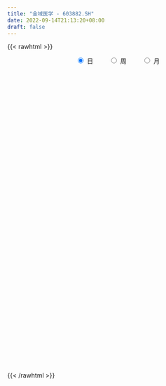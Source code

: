 ```yaml
---
title: "金域医学 - 603882.SH"
date: 2022-09-14T21:13:20+08:00
draft: false
---
```

{{< rawhtml >}}
    <div style="text-align: center">
        <label style="padding: 1rem;"><input style="margin-right: .5rem" type="radio" name="period" value="D" checked onclick="period_change(this)">日</label>
        <label style="padding: 1rem;"><input style="margin-right: .5rem" type="radio" name="period" value="W" onclick="period_change(this)">周</label>
        <label style="padding: 1rem;"><input style="margin-right: .5rem" type="radio" name="period" value="M" onclick="period_change(this)">月</label>
    </div>
    <div id="chart" style="height: 700px;"></div> 
    <script type="text/javascript">
        const D_v = [79839.91,70802.26,43283.47,63573.63,42811.32,50203.92,36300.97,40441.89,49394.39,70305.64,54088.68,48682.71,45671.05,46759.74,69757.96,38827.32,35400.4,30513.18,37393.88,92312.99,40571.92,38763.32,26432.58,29735.02,30411.08,38691.51,50974.89,64107.95,61634.65,38355.78,49213.38,42798.24,34382.9,51711.5,32834.89,29645.94,26119.52,29771.13,27542.28,38290.22,53991.09,79968.77,76213.34,68512.77,46157.95,32382.03,49733.91,56293.98,70154.7,156429.18,117445.83,76164.79,79479.23,99822.49,87560.27,47598.34,106166.06,115853.54,78884.38,37318.39,89055.45,64495.06,51416.94,60848.01,71566.07,59753.71,68822.75,41979.35,55766.3,52547.19,46097.9,38379.28,46639.72,47921.37,44720.48,52364.15,62334.19,55062.03,64556.96,52107.91,41026.84,28357.28,77822.41,47347.25,47186.34,56793.19,51025.0,52794.15,65216.8,59978.08,82848.6,64163.3,62618.07,80765.82,65440.38,47730.09,42701.42,52071.37,93418.03,77267.96,27082.88,117399.46,164060.58,90237.63,90048.73,59159.88,73788.21,66379.53,66039.93,69330.55,74215.44,85098.41,78726.31,49113.76,60341.6,94185.38,155372.95,102798.83,68339.36,61999.38,37785.56,56482.93,49225.73,39801.89,68604.83,76434.94,86510.06,52100.29,66373.45,48207.58,48307.32,67590.67,50994.59,58280.54,34752.18,29921.08,33505.55,37575.34,27342.92,35879.49,26583.22,37801.51,34090.43,34662.34,31890.9,37682.51,30162.26,31637.75,49440.06,30852.78,19538.11,26533.94,32221.39,34862.12,23336.67,29781.1,26451.55,71262.54,57842.21,47128.44,48016.27,60476.71,48277.06,59273.96,51530.06,34165.18,48413.18,44064.25,42635.32,23196.51,29712.78,23135.15,35650.2,35071.26,28213.6,23513.35,27439.71,33528.42,30049.37,29079.7,27704.17,44231.63,39602.35,53096.24,38153.81,32272.47,38609.08,30241.28,31207.7,33429.11,41565.42,35821.96,49410.72,31697.52,34070.94,44535.38,31411.78,31887.35,53844.52,62063.1,69255.62,61055.13,37816.41,39169.28,32301.93,22425.93,74384.76,33665.49,70683.66,34512.07,23161.36,26077.0,25810.52,36927.51,42689.42,29604.06,28618.51,39150.02,66757.82,36130.03,41350.14,36797.14,44365.85,40277.22,47271.05,69267.07,57887.95,89515.81,80406.43,52469.3,45874.67,44881.3,27661.41,26093.68,22299.55,17855.22,23657.63,23884.8,70026.09,33038.31,26374.95,75751.77,125025.55,81772.39,63390.43,46506.82,59753.26,52934.38,62593.25,65952.97,74449.27,44464.05,63573.17,46888.25,47138.32,41050.22,40231.67,78459.31,67469.46,67156.21,53499.66,70877.78,43521.09,66945.65,42597.14,71639.4,57613.91,35488.34,30816.51,47141.21,36054.15,42225.67,26959.75,18797.03,30370.0,43934.71,51203.93,49127.59,33584.54,35606.11,42883.05,103725.49,73316.23,76093.02,50747.21,38063.43,29949.04,29467.43,23569.16,28361.43,34767.75,19985.09,29506.7,20416.13,17946.45,30513.03,23973.23,23831.29,37368.71,32897.05,39357.51,46966.39,36925.0,41935.42,43247.35,68047.84,74475.34,53372.86,26653.34,22536.03,39532.46,22853.12,23323.63,44242.14,34680.87,33038.3,40741.54,23863.11,22266.6,23808.72,31130.79,16333.11,17923.51,18496.51,36689.2,22103.6,25363.55,45857.57,37180.7,37879.84,49386.22,30636.86,59166.18,66983.16,67169.99,45583.92,152815.86,142470.02,139730.47,111406.44,64723.47,82403.03,38970.16,46735.13,54523.52,50660.9,50714.32,41320.03,38317.46,30936.49,30042.23,32508.54,23719.96,43472.77,37003.59,75101.5,40628.97,37831.09,29053.41,45432.54,21557.61,25216.39,33846.23,95094.2,73809.69,53617.56,40040.83,55335.15,45696.61,40939.29,78139.71,67196.88,62543.76,53474.66,61031.98,73413.92,52758.22,69140.4,38914.4,30024.92,24279.95,31399.86,40949.97,36556.29,27839.36,39024.8,36455.59,31775.12,26395.75,27148.38,33036.26,32540.4,29315.06,39307.32,28629.74,36166.37,20714.13,43885.59,35743.04,26252.51,25806.27,25504.56,45369.27,39064.54,98821.13,123039.18,119052.76,169844.49,131098.18,74710.85,95390.37,64753.97,66027.55,42076.61,41733.42,75673.17,46750.08,40234.61,32485.14,32816.9,34876.33,18758.36,54253.47,37950.41,65557.45,76650.35,48519.13,43360.76,57525.31,47800.22,46844.87,35067.45,31221.12,29366.65,40318.1,43454.67,54648.31,41574.96,44740.14,42766.82,47631.71,40253.32,35703.55,59826.79,36855.39,51865.24,33999.52,35660.93,68485.29,49109.08,51763.38,35481.8,23175.28,41000.94,24948.46,18924.81,21371.79,63853.53,66512.31,41543.07,36512.16,29831.57,39223.97,39854.37,24947.94,29702.22,25992.4,39311.41,27635.78,41577.27,28720.95,29423.58,38804.14,47264.23,24483.69,15463.75,28702.64,20085.65,23025.74,16814.21,28858.27,89002.89,47037.19,41165.46,25010.12,39169.58,29890.58,38768.92,34015.11,37120.75,50912.4,27875.67,32165.18,32166.06,52033.42,34034.13,19617.28,58885.14,35149.54,20107.53]
const D_histogram = [0.0,0.2552706553,0.4836306199,0.7075772518,0.788408177,1.01792437,1.101643758,1.2332234057,0.9504942582,0.3384143585,-0.0850206033,-0.5956546931,-0.7933076351,-0.6447745009,-0.7839913761,-0.5520293865,-0.5692956786,-0.4923200494,-0.2660147132,-0.6670218297,-0.9568511433,-0.8692518048,-0.7946727593,-0.6678116077,-0.5618106627,-0.3550980777,-0.1374079208,0.1111639833,0.5585373978,1.1160015005,1.6449693374,1.8221019544,1.9120531753,1.5911193473,1.2875005512,0.9394313061,0.6472533154,0.1773954055,0.0549958631,0.0558356248,-0.0494085828,-0.1459532262,-0.5832867922,-0.8162100902,-0.8201504375,-0.8118717765,-0.8449339933,-1.0604312561,-1.2336100445,-1.8387106502,-2.4456858432,-2.7445798881,-2.8195161923,-2.6626771579,-2.4750379013,-2.2939869156,-1.848188261,-1.0635168357,-0.4363700008,-0.0145046918,-0.1039574844,-0.0048088097,0.0184647488,0.065671268,0.2394877996,0.4523709646,0.8377319426,1.1584783658,1.4550090656,1.736646229,1.7860098345,1.8873469987,1.8265750502,1.889771589,2.0230491353,2.1854636488,2.2652152985,2.0610882227,2.1604760986,2.0047305601,1.797328561,1.4386043755,1.7663723851,1.8273832827,1.7253199017,2.0374712471,2.1300262338,2.1926603325,2.023404998,2.0206678939,2.3112066847,2.4721438167,2.7043421361,2.3502200522,1.6883976309,0.96411578,0.4176983706,-0.0750606379,-0.8719459641,-1.0173314131,-0.2530332999,1.1306543434,2.0463229568,2.1852122329,2.2653118032,1.6106084767,0.5623707261,-0.1983111707,-0.5948406922,-0.9228644067,-1.3405371085,-1.0829880719,-1.1522644751,-1.08317364,-1.0057293577,-2.0569421492,-3.2063107446,-3.8263370212,-4.0312383313,-4.328075062,-4.2997309852,-4.1888056225,-3.8456127362,-3.5000819689,-3.1313129301,-3.3268740345,-3.3439417142,-3.4110101001,-3.4981277425,-3.2738418794,-2.8184648915,-2.4520341064,-2.5755317082,-2.0728739364,-1.5210207847,-0.9325246068,-0.6950393811,-0.1376798138,0.127950645,0.4409361899,0.7636380765,1.2262971425,1.4292656529,1.7861431224,1.7770049539,2.2113513951,2.4465797692,2.1364080275,1.6253303262,1.4313359705,1.2745118809,0.9420849773,1.0311576976,1.1999855547,1.1385447767,0.9742452374,1.0913781421,1.3526671429,1.3065387357,0.9656972287,0.9006108327,0.7021205207,0.9017090228,1.3778546288,1.3687216024,1.3329440496,0.8498108158,0.1396677614,-0.2712481206,-0.5081929808,-0.6225168593,-0.7559570089,-0.4229627291,0.0308145988,0.4081649071,0.5522510502,0.6727841957,0.7777227637,0.7966902349,0.7461990312,0.4667709911,0.7109268688,0.4002771973,0.5268996381,0.4564408597,0.2919120546,-0.1756982477,-0.4656599494,-0.6088680461,-0.8522245288,-0.9407123675,-0.9649157397,-0.9121736495,-0.9139976955,-1.2139635916,-1.2292020337,-0.9953698523,-0.9236535658,-0.3476585148,-0.4703382615,-0.535863813,-0.177365763,0.4929690984,1.0436104036,1.5307438151,1.4710521941,0.4825513904,-0.1745751868,-0.9618524221,-1.3194594629,-1.548100749,-1.7148561481,-1.8288962213,-1.8461419184,-1.8824844899,-1.7797348147,-1.834918222,-1.716534589,-0.9013426434,-0.4405798402,-0.0464266751,0.0671641046,-0.4089987524,-0.8447319924,-1.1282492982,-0.4552571356,-0.0625691526,0.7555709014,1.9074466303,2.2228932361,1.8648442885,1.2842517611,0.9605478762,0.9026195312,0.6427493194,0.4331133005,0.2100822234,0.1851502723,-0.5315981022,-0.8199309911,-0.9657092454,-1.8081003004,-2.6329538641,-2.472856098,-2.1997732079,-2.174052652,-2.0081204996,-1.9422228315,-1.9852776574,-2.1006889441,-1.8626025172,-1.490320111,-0.7022389149,-0.3288789982,-0.2936313344,-0.2359971965,-0.2433962382,-0.4061241693,-0.4129696571,-0.5301328935,-0.6248516708,-0.2817456963,0.0019007112,0.4561291153,0.8475578993,1.1388834001,1.5525387636,1.6034684292,1.6370660889,1.774923318,1.7377508992,1.7426618117,1.7135608798,1.4973887305,1.3856723895,0.9547518337,0.9351253221,0.5984666659,0.3767728934,0.2085435695,0.4248691272,1.0556271304,1.363754618,1.6852517271,1.9720980342,2.0415573701,1.919881574,1.8208074882,1.5697410761,1.4155108958,1.0045553524,0.6216976947,0.1812923377,-0.0995633586,-0.3828910753,-0.3112566885,-0.1771761609,-0.0807799347,-0.2809068222,-0.2958258033,-0.3470043021,-0.3217093138,-0.2707729956,0.0839139856,0.3045148536,0.3503191039,0.075319054,-0.4254394014,-0.831794843,-1.0179364981,-1.1528918607,-1.230107974,-1.1557927547,-0.8480013892,-0.5089057726,-0.3965489009,-0.3355671038,-0.4323862407,-0.4746322276,-0.3779063485,-0.2301936336,-0.1630411897,-0.0991150468,-0.1858405712,-0.2592753397,-0.1514605746,0.0538022651,0.3845656698,0.7062134767,1.0387766056,0.6595767373,0.1946952645,-0.412920938,-0.973184336,-0.7625274749,-0.7601885832,-1.0623079194,-1.5210425491,-1.8321698094,-1.6122882415,-1.4337458419,-1.2195589992,-0.9793539606,-0.6878904788,-0.7066713223,-0.7277736672,-0.8260618475,-0.9018757594,-0.9046047265,-0.7610414297,-0.6560206783,-0.4508943009,-0.2546521748,-0.0290130933,-0.0270925828,0.3763785004,0.6240665502,0.7552389855,0.8232911952,0.8769694925,0.8561990234,0.9346835082,0.8170546839,1.1187928073,1.2948719928,1.2083394376,1.0655645591,0.7911238544,0.6407467625,0.392672622,-0.0710907625,-0.3149952147,-0.0974386892,0.2481985371,0.3376177303,-0.0006649985,-0.1687297462,0.0133004663,0.1109913481,0.2321324918,0.2417532783,0.3335823164,0.3494720246,0.190414152,-0.0199774363,-0.0172585697,0.0921271911,0.1290466183,0.1291650538,0.0848569096,0.0524847676,0.0502310875,-0.118850671,0.0659137459,0.1811903064,0.4098304868,0.4298471705,0.7299739569,0.6649665853,0.5184966713,0.2872589218,0.0820042027,-0.2655087782,-0.3093926186,0.1316847594,0.8973384806,1.2033024476,1.6969469705,2.0653296857,1.8850967217,1.6201479735,1.4680125188,1.2801728105,1.0928378787,0.7663683124,0.435705942,0.2087393151,-0.0605114769,-0.1633232164,-0.1905139127,-0.3273531862,-0.4375684192,-0.684503584,-0.8590375382,-1.0281386688,-1.1494415289,-1.1820288752,-1.2350189471,-1.1618254495,-0.9883952419,-0.8515129641,-0.7619183447,-0.6576977743,-0.5686959818,-0.5340839538,-0.4288603655,-0.2296723398,-0.0555360109,0.1851557227,0.2203128027,0.251296765,0.2015250914,0.2404951237,0.4914017106,0.5839044212,0.7324013591,0.8299594517,0.9045386769,1.2229491286,1.3460483501,1.1017221158,0.8084290005,0.4852131964,0.3741455654,0.0889495185,-0.1470493883,-0.2597337932,-0.6198416438,-0.9213720025,-0.9372604681,-0.9357945959,-0.9526659944,-1.0315819314,-1.0956730244,-1.1101536322,-1.0717428646,-0.9793299923,-1.0267133302,-0.9609739962,-1.0087441686,-1.0360645544,-0.9063749693,-0.6115315232,-0.3606141305,-0.2197597592,-0.1400956366,0.0173360129,0.1628880177,0.190884498,0.2109434905,0.2538512362,0.0951012676,0.0956681685,0.1805277925,0.2169958488,0.1039403901,0.0675057143,0.0917005704,0.0854109571,0.0518530156,0.1317564746,0.2010669969,0.2105068262,0.1699590464,0.0787583831,0.0357157004,0.0294997085,0.1787271538,0.236549441,0.27945918]
const D_fast = [0.0,0.3190883191,0.6683559387,1.0691968835,1.347129853,1.8311271384,2.1902574659,2.6301429651,2.5850373822,2.0575610721,1.6128709594,0.9533231964,0.5573433456,0.5446828546,0.2094681354,0.3034227783,0.1438325666,0.0977281835,0.2575298413,-0.3102327326,-0.8392748321,-0.9689884447,-1.0930775891,-1.1331693394,-1.1676210601,-1.0496829944,-0.8663448177,-0.5899819178,-0.0029741538,0.8334903239,1.7737004951,2.4063586009,2.9743231156,3.0511691244,3.069425466,2.9562140475,2.8258493857,2.4003403272,2.2916897505,2.3064884184,2.1888920651,2.0558591152,1.4727038511,1.0357280306,0.8267500739,0.6320607908,0.3877650757,-0.0928400012,-0.5744213007,-1.6391995689,-2.8575962228,-3.8426352396,-4.622450592,-5.131280847,-5.5624010657,-5.9548468089,-5.9710952196,-5.4523030033,-4.9342486685,-4.5160095325,-4.6314516962,-4.533505224,-4.5056154782,-4.441991142,-4.2083026605,-3.8823267543,-3.2875327907,-2.6771667761,-2.0168838099,-1.3010850893,-0.8052190251,-0.2320451112,0.1638267029,0.6994661389,1.338505969,2.0472863947,2.693341869,3.0044868489,3.6439937494,3.989430851,4.2313609921,4.2322879004,5.0016490064,5.5195057247,5.8487723191,6.6702914763,7.2953530214,7.9061522032,8.2427481182,8.7451779876,9.6135184496,10.3924915357,11.3007753891,11.5342083183,11.2944853047,10.8112323989,10.3692395821,9.8577154141,8.8428435969,8.4431252946,9.1441650828,10.810516312,12.2377656646,12.9229579989,13.56938552,13.3173343127,12.4096892436,11.5994295541,11.0541898595,10.4954500434,9.7426430645,9.7294450831,9.3721025612,9.1703999863,8.9964119292,7.4309636004,5.4800173188,3.9034067869,2.6906958939,1.3118403978,0.2652517282,-0.6710243146,-1.2892346125,-1.8187243374,-2.2327835311,-3.2600631441,-4.1131162523,-5.0329371633,-5.9945867413,-6.5887613481,-6.838000583,-7.0845783246,-7.8519588534,-7.8675195657,-7.6959216102,-7.340556584,-7.2768312035,-6.7538915897,-6.4562734696,-6.0330538773,-5.5194424716,-4.7502091199,-4.1899241963,-3.3865109462,-2.9513978762,-1.9642135863,-1.1173402699,-0.8934100046,-0.9981551244,-0.8343154875,-0.6725116069,-0.7694172661,-0.4225551215,0.0462691243,0.2694645405,0.3487263106,0.7387037508,1.3381595373,1.6186658141,1.5192486142,1.6793149264,1.6563547445,2.0813705023,2.9019797656,3.2350271397,3.5324855993,3.2618050694,2.5865789555,2.1078510433,1.7438579379,1.4739048446,1.1514754427,1.3787290403,1.8402100179,2.3196015529,2.6017504587,2.8904796531,3.1898489119,3.4079889419,3.544047496,3.3813122037,3.8031997985,3.5926194264,3.8509667768,3.8946182133,3.8030674219,3.2915325577,2.8851558685,2.5897307603,2.1333181455,1.8096522148,1.5442199077,1.3689185856,1.1385951157,0.5351383217,0.2125993712,0.1975890895,0.0383919845,0.5274724068,0.2872080948,0.08771659,0.4018731992,1.1954503352,2.0069942413,2.8768136067,3.1848850341,2.317022078,1.6162517041,0.5885113633,-0.0989605433,-0.7146270165,-1.3100964527,-1.8813605812,-2.360141758,-2.8671054519,-3.2092894804,-3.7232024432,-4.0339524574,-3.4440961727,-3.0934783295,-2.7109318332,-2.5805500274,-3.1589625724,-3.8058788106,-4.3714584409,-3.8122805623,-3.4352348674,-2.4282020881,-0.7994647016,0.0717052133,0.1798673378,-0.0796622493,-0.1632291652,0.0044973727,-0.0946855093,-0.1960432031,-0.3665537244,-0.3451981074,-1.1948460075,-1.6881616442,-2.0753672097,-3.3697833399,-4.8528753696,-5.310991628,-5.5878520399,-6.105644647,-6.4417426195,-6.8614006593,-7.4007748995,-8.0413584222,-8.2689226246,-8.2692202461,-7.6566987787,-7.3655586116,-7.4037187815,-7.4050839426,-7.4733320439,-7.7375910173,-7.8476789194,-8.0973753792,-8.3483070742,-8.0756375238,-7.7915159385,-7.2232552555,-6.6199369967,-6.0438906459,-5.2421005915,-4.7903038186,-4.3474396367,-3.7658515781,-3.3685862721,-2.9280099067,-2.5287206186,-2.3705455853,-2.1358438289,-2.3280764262,-2.1139216074,-2.300963597,-2.4284641462,-2.5445575777,-2.2220147382,-1.3273499524,-0.6782838103,0.0645262306,0.8443970463,1.4242457247,1.7825403221,2.1386681083,2.2800369653,2.4796845089,2.3198678036,2.0924345696,1.6973522971,1.3916057611,1.0125552755,1.0063754902,1.0961619776,1.1723632202,0.9020096271,0.8131341951,0.6752046209,0.6200722807,0.60331535,0.9789808276,1.275710409,1.4090944352,1.1529241489,0.5458058431,-0.0684983093,-0.5091240889,-0.9323024167,-1.3170455234,-1.5316784929,-1.4358874747,-1.2240183012,-1.2107986547,-1.2337086336,-1.4386243306,-1.5995283744,-1.5972790825,-1.507114776,-1.4807226295,-1.4415752483,-1.5747609155,-1.7130145189,-1.6430648975,-1.4243514916,-0.9974466693,-0.4992454933,0.093011787,-0.121293897,-0.5375015537,-1.2483479906,-2.0519074727,-2.0318824803,-2.2195907344,-2.7872870504,-3.6262823174,-4.3954520301,-4.5786425226,-4.7585365834,-4.8492394905,-4.853872942,-4.7343820799,-4.929830754,-5.1328765157,-5.4376801579,-5.7389630096,-5.9678431583,-6.0145402189,-6.0735246371,-5.981121835,-5.8485427526,-5.6301569444,-5.6350095796,-5.1374438713,-4.7337391839,-4.4137570022,-4.1398819937,-3.8669613234,-3.6736820366,-3.3615266748,-3.274891828,-2.6934555028,-2.1936583192,-1.978106015,-1.8544897537,-1.9311494948,-1.921339896,-2.071245881,-2.5527819561,-2.8754352121,-2.6822383589,-2.2745514983,-2.1007278725,-2.4391768509,-2.6494240351,-2.4640687061,-2.3386299873,-2.1594557206,-2.0893966145,-1.9141719973,-1.810914283,-1.9223686176,-2.137754565,-2.1393503407,-2.0069327822,-1.9377517004,-1.9053420015,-1.9284359183,-1.9476868683,-1.9373827765,-2.1361772029,-1.9349343494,-1.7743602124,-1.4432624103,-1.3157839339,-0.8331636583,-0.7319293835,-0.7487751297,-0.9081981488,-1.0929518173,-1.5068419927,-1.6280739877,-1.1540754199,-0.1640870785,0.4427025004,1.3605837659,2.2452989026,2.536340119,2.6764283641,2.8912960392,3.0234995335,3.1093740713,2.9744965831,2.7527606982,2.5779789001,2.2936002389,2.1499576953,2.0751385208,1.8564609508,1.636853613,1.2187925522,0.8294992134,0.4033634156,-0.0052998268,-0.3333943918,-0.6951392004,-0.9124020653,-0.9860706681,-1.0620666313,-1.1629515981,-1.2231554713,-1.2763276743,-1.3752366348,-1.3772281378,-1.2354581971,-1.0752058709,-0.7882252066,-0.6979899259,-0.6041817723,-0.6035721732,-0.5044783599,-0.1307213453,0.1077574705,0.4393547483,0.7444027038,1.0451165982,1.6692643321,2.1288756411,2.1599799358,2.0687940705,1.8668815656,1.8493503259,1.5863916587,1.3136304047,1.1360125516,0.62094429,0.0890709307,-0.1611326519,-0.3936154286,-0.6486533257,-0.9854647457,-1.3234740947,-1.6154931106,-1.8450180592,-1.9974376849,-2.3014993553,-2.4760035204,-2.775959735,-3.0622962594,-3.1592004166,-3.0172398513,-2.8564759913,-2.7705615597,-2.7259213463,-2.5641556936,-2.3778816843,-2.3021640795,-2.2293692145,-2.1229986596,-2.2579733114,-2.2334893684,-2.1034977963,-2.0127807777,-2.0998511389,-2.1194093862,-2.0722893874,-2.0572262615,-2.077820949,-1.9649783715,-1.8454010999,-1.7833345641,-1.7813925823,-1.8529036497,-1.8870174074,-1.8858584722,-1.6919492384,-1.5749895909,-1.462215057]
const D_slow = [0.0,0.0638176638,0.1847253188,0.3616196317,0.558721676,0.8132027685,1.088613708,1.3969195594,1.6345431239,1.7191467136,1.6978915627,1.5489778895,1.3506509807,1.1894573555,0.9934595115,0.8554521648,0.7131282452,0.5900482329,0.5235445546,0.3567890971,0.1175763113,-0.0997366399,-0.2984048297,-0.4653577317,-0.6058103973,-0.6945849168,-0.728936897,-0.7011459011,-0.5615115517,-0.2825111765,0.1287311578,0.5842566464,1.0622699402,1.4600497771,1.7819249149,2.0167827414,2.1785960702,2.2229449216,2.2366938874,2.2506527936,2.2383006479,2.2018123414,2.0559906433,1.8519381208,1.6469005114,1.4439325673,1.2326990689,0.9675912549,0.6591887438,0.1995110813,-0.4119103796,-1.0980553516,-1.8029343997,-2.4686036891,-3.0873631644,-3.6608598933,-4.1229069586,-4.3887861675,-4.4978786677,-4.5015048407,-4.5274942118,-4.5286964142,-4.524080227,-4.50766241,-4.4477904601,-4.3346977189,-4.1252647333,-3.8356451419,-3.4718928755,-3.0377313182,-2.5912288596,-2.1193921099,-1.6627483474,-1.1903054501,-0.6845431663,-0.1381772541,0.4281265705,0.9433986262,1.4835176508,1.9847002909,2.4340324311,2.793683525,3.2352766213,3.6921224419,4.1234524174,4.6328202291,5.1653267876,5.7134918707,6.2193431202,6.7245100937,7.3023117649,7.920347719,8.5964332531,9.1839882661,9.6060876738,9.8471166188,9.9515412115,9.932776052,9.714789561,9.4604567077,9.3971983827,9.6798619686,10.1914427078,10.737745766,11.3040737168,11.706725836,11.8473185175,11.7977407248,11.6490305518,11.4183144501,11.083180173,10.812433155,10.5243670362,10.2535736263,10.0021412868,9.4879057495,8.6863280634,7.7297438081,6.7219342253,5.6399154598,4.5649827135,3.5177813078,2.5563781238,1.6813576316,0.898529399,0.0668108904,-0.7691745382,-1.6219270632,-2.4964589988,-3.3149194687,-4.0195356915,-4.6325442181,-5.2764271452,-5.7946456293,-6.1749008255,-6.4080319772,-6.5817918225,-6.6162117759,-6.5842241147,-6.4739900672,-6.2830805481,-5.9765062625,-5.6191898492,-5.1726540686,-4.7284028301,-4.1755649814,-3.5639200391,-3.0298180322,-2.6234854506,-2.265651458,-1.9470234878,-1.7115022434,-1.453712819,-1.1537164304,-0.8690802362,-0.6255189269,-0.3526743913,-0.0145076056,0.3121270783,0.5535513855,0.7787040937,0.9542342239,1.1796614796,1.5241251368,1.8663055373,2.1995415497,2.4119942537,2.446911194,2.3790991639,2.2520509187,2.0964217039,1.9074324516,1.8016917694,1.8093954191,1.9114366458,2.0494994084,2.2176954573,2.4121261483,2.611298707,2.7978484648,2.9145412126,3.0922729298,3.1923422291,3.3240671386,3.4381773536,3.5111553672,3.4672308053,3.350815818,3.1985988064,2.9855426742,2.7503645823,2.5091356474,2.2810922351,2.0525928112,1.7491019133,1.4418014049,1.1929589418,0.9620455503,0.8751309216,0.7575463563,0.623580403,0.5792389623,0.7024812368,0.9633838377,1.3460697915,1.71383284,1.8344706876,1.7908268909,1.5503637854,1.2204989197,0.8334737324,0.4047596954,-0.0524643599,-0.5139998395,-0.984620962,-1.4295546657,-1.8882842212,-2.3174178684,-2.5427535293,-2.6528984893,-2.6645051581,-2.647714132,-2.7499638201,-2.9611468182,-3.2432091427,-3.3570234266,-3.3726657148,-3.1837729894,-2.7069113319,-2.1511880228,-1.6849769507,-1.3639140104,-1.1237770414,-0.8981221586,-0.7374348287,-0.6291565036,-0.5766359478,-0.5303483797,-0.6632479052,-0.868230653,-1.1096579644,-1.5616830395,-2.2199215055,-2.83813553,-3.388078832,-3.931591995,-4.4336221199,-4.9191778278,-5.4154972421,-5.9406694781,-6.4063201074,-6.7789001352,-6.9544598639,-7.0366796134,-7.110087447,-7.1690867462,-7.2299358057,-7.331466848,-7.4347092623,-7.5672424857,-7.7234554034,-7.7938918275,-7.7934166497,-7.6793843708,-7.467494896,-7.182774046,-6.7946393551,-6.3937722478,-5.9845057256,-5.5407748961,-5.1063371713,-4.6706717183,-4.2422814984,-3.8679343158,-3.5215162184,-3.28282826,-3.0490469294,-2.899430263,-2.8052370396,-2.7531011472,-2.6468838654,-2.3829770828,-2.0420384283,-1.6207254965,-1.127700988,-0.6173116454,-0.1373412519,0.3178606201,0.7102958891,1.0641736131,1.3153124512,1.4707368749,1.5160599593,1.4911691197,1.3954463508,1.3176321787,1.2733381385,1.2531431548,1.1829164493,1.1089599984,1.0222089229,0.9417815945,0.8740883456,0.895066842,0.9711955554,1.0587753314,1.0776050949,0.9712452445,0.7632965337,0.5088124092,0.220589444,-0.0869375495,-0.3758857381,-0.5878860854,-0.7151125286,-0.8142497538,-0.8981415298,-1.0062380899,-1.1248961468,-1.219372734,-1.2769211424,-1.3176814398,-1.3424602015,-1.3889203443,-1.4537391792,-1.4916043229,-1.4781537566,-1.3820123392,-1.20545897,-0.9457648186,-0.7808706343,-0.7321968181,-0.8354270526,-1.0787231366,-1.2693550054,-1.4594021512,-1.724979131,-2.1052397683,-2.5632822206,-2.966354281,-3.3247907415,-3.6296804913,-3.8745189814,-4.0464916011,-4.2231594317,-4.4051028485,-4.6116183104,-4.8370872502,-5.0632384318,-5.2534987893,-5.4175039588,-5.5302275341,-5.5938905778,-5.6011438511,-5.6079169968,-5.5138223717,-5.3578057341,-5.1689959877,-4.9631731889,-4.7439308158,-4.52988106,-4.2962101829,-4.091946512,-3.8122483101,-3.4885303119,-3.1864454525,-2.9200543128,-2.7222733492,-2.5620866585,-2.463918503,-2.4816911936,-2.5604399973,-2.5847996696,-2.5227500354,-2.4383456028,-2.4385118524,-2.480694289,-2.4773691724,-2.4496213354,-2.3915882124,-2.3311498928,-2.2477543137,-2.1603863076,-2.1127827696,-2.1177771287,-2.1220917711,-2.0990599733,-2.0667983187,-2.0345070553,-2.0132928279,-2.000171636,-1.9876138641,-2.0173265319,-2.0008480954,-1.9555505188,-1.8530928971,-1.7456311044,-1.5631376152,-1.3968959689,-1.2672718011,-1.1954570706,-1.1749560199,-1.2413332145,-1.3186813691,-1.2857601793,-1.0614255591,-0.7605999472,-0.3363632046,0.1799692168,0.6512433973,1.0562803906,1.4232835204,1.743326723,2.0165361927,2.2081282707,2.3170547562,2.369239585,2.3541117158,2.3132809117,2.2656524335,2.183814137,2.0744220322,1.9032961362,1.6885367516,1.4315020844,1.1441417022,0.8486344834,0.5398797466,0.2494233842,0.0023245738,-0.2105536672,-0.4010332534,-0.565457697,-0.7076316925,-0.8411526809,-0.9483677723,-1.0057858573,-1.01966986,-0.9733809293,-0.9183027286,-0.8554785374,-0.8050972645,-0.7449734836,-0.6221230559,-0.4761469506,-0.2930466109,-0.0855567479,0.1405779213,0.4463152035,0.782827291,1.05825782,1.2603650701,1.3816683692,1.4752047605,1.4974421402,1.4606797931,1.3957463448,1.2407859338,1.0104429332,0.7761278162,0.5421791672,0.3040126686,0.0461171858,-0.2278010703,-0.5053394784,-0.7732751946,-1.0181076926,-1.2747860252,-1.5150295242,-1.7672155664,-2.026231705,-2.2528254473,-2.4057083281,-2.4958618607,-2.5508018005,-2.5858257097,-2.5814917065,-2.540769702,-2.4930485775,-2.4403127049,-2.3768498959,-2.353074579,-2.3291575368,-2.2840255887,-2.2297766265,-2.203791529,-2.1869151004,-2.1639899578,-2.1426372186,-2.1296739647,-2.096734846,-2.0464680968,-1.9938413903,-1.9513516287,-1.9316620329,-1.9227331078,-1.9153581807,-1.8706763922,-1.811539032,-1.741674237]
const D_data = [['2020-08-25', 97.87, 101.0, 97.34, 102.6],['2020-08-26', 101.8, 105.0, 101.3, 106.2],['2020-08-27', 104.93, 106.29, 102.01, 107.5],['2020-08-28', 106.42, 107.98, 105.0, 108.5],['2020-08-31', 108.55, 107.68, 105.35, 109.3],['2020-09-01', 107.97, 111.21, 107.97, 112.5],['2020-09-02', 111.39, 111.22, 109.0, 112.28],['2020-09-03', 109.99, 113.52, 109.99, 116.36],['2020-09-04', 109.38, 109.01, 107.09, 110.7],['2020-09-07', 109.01, 103.21, 103.08, 110.1],['2020-09-08', 105.38, 103.11, 101.95, 105.7],['2020-09-09', 103.1, 99.44, 98.0, 104.09],['2020-09-10', 102.0, 101.09, 100.08, 104.49],['2020-09-11', 103.71, 104.9, 101.21, 105.99],['2020-09-14', 106.69, 100.9, 98.8, 106.99],['2020-09-15', 100.9, 105.4, 100.6, 105.66],['2020-09-16', 104.4, 102.52, 101.21, 104.95],['2020-09-17', 103.35, 103.53, 99.68, 105.49],['2020-09-18', 104.4, 106.0, 102.7, 106.4],['2020-09-21', 104.29, 97.35, 96.39, 104.99],['2020-09-22', 96.8, 96.25, 96.08, 98.26],['2020-09-23', 97.33, 99.7, 96.52, 100.85],['2020-09-24', 98.9, 99.28, 97.19, 100.2],['2020-09-25', 98.98, 99.84, 98.98, 103.49],['2020-09-28', 101.0, 99.64, 98.73, 101.2],['2020-09-29', 100.01, 101.29, 99.52, 102.8],['2020-09-30', 102.06, 102.28, 101.8, 105.79],['2020-10-09', 103.5, 103.82, 102.37, 106.9],['2020-10-12', 105.55, 108.38, 105.36, 109.67],['2020-10-13', 108.38, 113.1, 107.13, 114.0],['2020-10-14', 112.9, 116.79, 111.1, 117.2],['2020-10-15', 116.0, 115.74, 112.87, 116.3],['2020-10-16', 116.0, 116.99, 114.1, 118.33],['2020-10-19', 117.28, 112.8, 111.0, 117.88],['2020-10-20', 112.49, 112.71, 111.01, 113.88],['2020-10-21', 112.71, 111.55, 110.8, 113.97],['2020-10-22', 111.91, 111.45, 109.45, 112.29],['2020-10-23', 112.4, 107.8, 107.5, 114.2],['2020-10-26', 107.8, 110.96, 106.4, 111.65],['2020-10-27', 111.29, 112.54, 109.07, 112.81],['2020-10-28', 114.8, 111.25, 107.0, 114.95],['2020-10-29', 110.85, 111.05, 110.01, 114.64],['2020-10-30', 111.5, 105.34, 103.43, 112.48],['2020-11-02', 105.69, 105.8, 105.2, 108.27],['2020-11-03', 106.12, 107.62, 105.28, 107.87],['2020-11-04', 107.94, 107.35, 105.67, 108.7],['2020-11-05', 107.81, 106.29, 104.22, 108.49],['2020-11-06', 106.01, 102.72, 100.67, 106.01],['2020-11-09', 103.27, 101.39, 98.97, 104.86],['2020-11-10', 99.5, 92.69, 91.91, 99.5],['2020-11-11', 93.3, 87.64, 87.29, 93.64],['2020-11-12', 89.14, 86.85, 86.39, 90.32],['2020-11-13', 86.05, 86.2, 84.72, 87.08],['2020-11-16', 86.29, 86.82, 83.75, 87.87],['2020-11-17', 85.78, 85.68, 82.1, 86.07],['2020-11-18', 85.78, 84.2, 83.22, 85.78],['2020-11-19', 84.34, 87.0, 83.1, 89.26],['2020-11-20', 87.55, 92.81, 87.0, 93.2],['2020-11-23', 93.51, 93.43, 90.6, 93.98],['2020-11-24', 93.3, 92.88, 91.75, 93.88],['2020-11-25', 92.88, 86.68, 86.3, 92.97],['2020-11-26', 87.8, 88.38, 86.8, 89.75],['2020-11-27', 88.2, 87.12, 86.1, 88.48],['2020-11-30', 87.15, 87.0, 84.29, 87.99],['2020-12-01', 86.3, 88.67, 86.3, 89.1],['2020-12-02', 89.02, 89.86, 86.91, 90.3],['2020-12-03', 89.86, 93.56, 89.05, 93.7],['2020-12-04', 93.59, 94.9, 93.0, 95.5],['2020-12-07', 94.9, 96.8, 93.8, 97.5],['2020-12-08', 97.01, 99.0, 97.01, 99.89],['2020-12-09', 99.5, 98.0, 96.56, 100.79],['2020-12-10', 98.36, 100.2, 97.3, 100.4],['2020-12-11', 99.2, 99.5, 97.25, 100.99],['2020-12-14', 99.78, 102.35, 99.0, 102.58],['2020-12-15', 102.28, 105.2, 101.5, 105.98],['2020-12-16', 105.21, 108.0, 103.9, 108.09],['2020-12-17', 108.0, 109.43, 107.0, 111.02],['2020-12-18', 107.0, 107.37, 105.0, 108.86],['2020-12-21', 107.72, 112.76, 105.23, 113.0],['2020-12-22', 112.76, 111.33, 107.8, 112.85],['2020-12-23', 112.0, 111.54, 108.3, 112.08],['2020-12-24', 111.06, 109.78, 109.0, 112.22],['2020-12-25', 111.98, 120.02, 110.21, 120.76],['2020-12-28', 118.55, 119.67, 117.3, 120.9],['2020-12-29', 118.84, 119.5, 114.8, 120.47],['2020-12-30', 117.63, 127.4, 117.63, 128.88],['2020-12-31', 127.4, 128.12, 125.56, 129.7],['2021-01-04', 128.75, 130.68, 128.0, 134.47],['2021-01-05', 130.67, 130.03, 126.94, 133.86],['2021-01-06', 129.7, 134.2, 129.01, 136.48],['2021-01-07', 135.5, 141.4, 134.8, 145.85],['2021-01-08', 140.98, 144.01, 140.93, 146.73],['2021-01-11', 145.0, 149.23, 144.8, 151.35],['2021-01-12', 150.0, 144.85, 139.39, 150.0],['2021-01-13', 144.01, 141.2, 139.1, 146.58],['2021-01-14', 141.2, 139.11, 138.66, 144.12],['2021-01-15', 139.06, 139.86, 136.58, 142.99],['2021-01-18', 139.86, 139.27, 135.56, 146.0],['2021-01-19', 139.87, 132.98, 131.27, 142.88],['2021-01-20', 133.4, 139.2, 133.4, 140.8],['2021-01-21', 153.01, 153.12, 153.0, 153.12],['2021-01-22', 162.0, 168.43, 160.78, 168.43],['2021-01-25', 176.0, 171.5, 167.85, 178.88],['2021-01-26', 175.0, 167.82, 160.17, 175.22],['2021-01-27', 169.24, 171.04, 165.0, 175.0],['2021-01-28', 163.51, 163.47, 161.87, 170.3],['2021-01-29', 164.67, 156.47, 153.01, 166.9],['2021-02-01', 158.97, 157.0, 156.47, 163.5],['2021-02-02', 160.45, 159.78, 157.5, 163.88],['2021-02-03', 160.9, 159.71, 156.8, 163.66],['2021-02-04', 159.8, 157.26, 153.01, 163.43],['2021-02-05', 160.19, 165.88, 160.19, 169.5],['2021-02-08', 164.1, 162.92, 154.51, 165.2],['2021-02-09', 163.73, 165.24, 162.03, 169.88],['2021-02-10', 167.31, 166.35, 159.59, 167.35],['2021-02-18', 164.23, 149.72, 149.72, 165.87],['2021-02-19', 144.98, 141.7, 138.35, 148.0],['2021-02-22', 142.99, 141.88, 137.0, 145.36],['2021-02-23', 142.0, 142.72, 140.5, 149.62],['2021-02-24', 141.0, 137.73, 136.0, 144.99],['2021-02-25', 142.0, 138.34, 136.4, 142.44],['2021-02-26', 132.0, 136.92, 131.48, 139.35],['2021-03-01', 138.4, 138.27, 137.0, 142.0],['2021-03-02', 139.0, 137.52, 136.66, 140.5],['2021-03-03', 135.82, 137.27, 130.69, 137.3],['2021-03-04', 137.5, 128.14, 124.0, 137.5],['2021-03-05', 125.48, 127.07, 119.99, 128.88],['2021-03-08', 127.5, 123.33, 123.0, 129.1],['2021-03-09', 120.46, 119.59, 118.19, 124.9],['2021-03-10', 123.0, 120.73, 119.95, 125.66],['2021-03-11', 121.97, 122.5, 119.63, 124.0],['2021-03-12', 124.0, 120.88, 114.0, 124.5],['2021-03-15', 120.86, 112.67, 111.5, 121.45],['2021-03-16', 114.68, 118.89, 114.61, 119.44],['2021-03-17', 118.42, 120.07, 114.56, 121.0],['2021-03-18', 120.41, 121.74, 118.8, 122.89],['2021-03-19', 118.8, 118.0, 116.7, 121.82],['2021-03-22', 119.53, 122.89, 118.0, 123.0],['2021-03-23', 123.14, 120.52, 119.46, 124.2],['2021-03-24', 119.54, 121.98, 119.54, 125.8],['2021-03-25', 119.0, 123.4, 117.5, 124.2],['2021-03-26', 123.99, 127.21, 122.13, 128.0],['2021-03-29', 128.45, 126.0, 124.21, 128.45],['2021-03-30', 124.31, 129.97, 124.02, 130.28],['2021-03-31', 130.14, 127.05, 125.76, 131.5],['2021-04-01', 127.1, 134.73, 127.1, 135.17],['2021-04-02', 135.5, 135.37, 133.1, 137.25],['2021-04-06', 135.53, 129.7, 128.5, 135.53],['2021-04-07', 129.0, 126.06, 123.01, 129.49],['2021-04-08', 127.18, 129.0, 125.26, 129.67],['2021-04-09', 129.0, 129.3, 126.0, 131.8],['2021-04-12', 128.17, 126.4, 125.29, 129.3],['2021-04-13', 125.33, 131.59, 125.33, 133.36],['2021-04-14', 131.99, 134.0, 131.0, 135.4],['2021-04-15', 133.5, 132.2, 130.2, 133.94],['2021-04-16', 132.5, 131.04, 127.1, 132.79],['2021-04-19', 129.03, 135.2, 128.91, 136.0],['2021-04-20', 136.0, 138.99, 131.03, 140.72],['2021-04-21', 139.36, 136.81, 131.5, 139.98],['2021-04-22', 136.49, 133.04, 132.12, 136.88],['2021-04-23', 133.19, 136.24, 132.77, 136.62],['2021-04-26', 136.89, 134.62, 134.5, 139.89],['2021-04-27', 134.48, 140.41, 134.01, 141.07],['2021-04-28', 140.75, 146.82, 139.1, 147.8],['2021-04-29', 146.0, 143.35, 140.6, 147.99],['2021-04-30', 143.08, 144.27, 142.37, 145.85],['2021-05-06', 144.27, 138.46, 137.4, 144.3],['2021-05-07', 138.46, 133.12, 133.0, 141.78],['2021-05-10', 133.0, 134.12, 132.0, 136.84],['2021-05-11', 133.25, 134.56, 131.6, 135.8],['2021-05-12', 135.49, 135.0, 129.84, 136.08],['2021-05-13', 133.6, 133.82, 131.7, 136.65],['2021-05-14', 135.01, 140.0, 134.55, 141.06],['2021-05-17', 142.0, 143.75, 140.5, 144.5],['2021-05-18', 143.74, 145.49, 140.02, 146.28],['2021-05-19', 145.48, 144.65, 141.68, 145.6],['2021-05-20', 144.0, 145.87, 142.66, 146.98],['2021-05-21', 146.6, 147.2, 143.38, 148.5],['2021-05-24', 147.2, 147.45, 141.7, 148.56],['2021-05-25', 149.5, 147.5, 146.3, 150.5],['2021-05-26', 147.08, 144.63, 144.36, 147.91],['2021-05-27', 145.65, 152.0, 142.56, 152.0],['2021-05-28', 150.0, 145.76, 144.3, 150.5],['2021-05-31', 150.48, 151.58, 149.52, 157.89],['2021-06-01', 153.99, 150.14, 147.32, 153.99],['2021-06-02', 151.0, 149.12, 146.66, 151.84],['2021-06-03', 148.1, 144.15, 144.1, 149.08],['2021-06-04', 143.8, 144.55, 143.5, 145.6],['2021-06-07', 149.66, 145.25, 142.51, 149.79],['2021-06-08', 145.25, 142.8, 140.01, 146.25],['2021-06-09', 136.8, 143.53, 136.06, 143.98],['2021-06-10', 143.47, 143.64, 141.33, 146.5],['2021-06-11', 143.88, 144.27, 141.1, 146.32],['2021-06-15', 144.27, 143.3, 139.1, 145.5],['2021-06-16', 142.21, 138.16, 138.0, 143.5],['2021-06-17', 138.0, 140.12, 137.73, 146.38],['2021-06-18', 141.95, 143.13, 138.83, 144.05],['2021-06-21', 143.0, 141.31, 140.8, 144.97],['2021-06-22', 141.0, 149.01, 139.3, 149.43],['2021-06-23', 147.9, 141.27, 140.73, 148.5],['2021-06-24', 141.2, 141.17, 133.34, 142.14],['2021-06-25', 140.44, 147.08, 137.85, 148.0],['2021-06-28', 147.05, 154.0, 146.9, 155.39],['2021-06-29', 155.5, 156.55, 154.27, 159.88],['2021-06-30', 158.57, 159.77, 154.9, 160.0],['2021-07-01', 160.0, 155.5, 155.0, 160.19],['2021-07-02', 155.5, 142.05, 140.93, 155.6],['2021-07-05', 141.11, 142.12, 140.1, 145.73],['2021-07-06', 141.44, 136.35, 131.24, 142.7],['2021-07-07', 134.0, 137.91, 132.58, 139.78],['2021-07-08', 138.67, 136.93, 136.41, 141.58],['2021-07-09', 135.9, 135.41, 132.68, 137.86],['2021-07-12', 135.42, 133.91, 132.35, 137.5],['2021-07-13', 133.0, 133.25, 130.01, 134.45],['2021-07-14', 132.69, 131.26, 130.26, 133.46],['2021-07-15', 131.0, 131.54, 127.41, 133.6],['2021-07-16', 132.28, 128.0, 127.09, 132.28],['2021-07-19', 129.29, 128.62, 127.1, 133.03],['2021-07-20', 130.81, 138.49, 130.12, 139.65],['2021-07-21', 139.0, 136.6, 135.51, 139.18],['2021-07-22', 136.01, 137.51, 135.1, 140.8],['2021-07-23', 138.0, 135.0, 132.2, 140.25],['2021-07-26', 135.0, 126.1, 125.29, 135.96],['2021-07-27', 127.25, 123.22, 121.99, 133.67],['2021-07-28', 124.49, 121.94, 117.22, 126.0],['2021-07-29', 122.03, 133.88, 122.03, 134.13],['2021-07-30', 133.13, 132.57, 127.08, 133.67],['2021-08-02', 137.0, 141.0, 133.2, 142.22],['2021-08-03', 142.0, 151.18, 139.33, 151.31],['2021-08-04', 150.8, 145.99, 141.8, 150.8],['2021-08-05', 144.0, 138.8, 138.66, 146.17],['2021-08-06', 137.01, 134.51, 133.78, 137.99],['2021-08-09', 135.62, 136.0, 135.0, 138.49],['2021-08-10', 135.85, 138.9, 133.93, 139.31],['2021-08-11', 138.9, 136.01, 135.28, 138.9],['2021-08-12', 135.84, 135.7, 134.99, 138.14],['2021-08-13', 136.22, 134.53, 133.51, 137.48],['2021-08-16', 134.69, 136.42, 133.2, 137.0],['2021-08-17', 134.55, 125.51, 123.5, 137.49],['2021-08-18', 126.41, 127.5, 125.98, 129.57],['2021-08-19', 127.5, 127.25, 126.06, 130.68],['2021-08-20', 126.0, 114.53, 114.53, 126.0],['2021-08-23', 113.7, 108.17, 103.8, 113.7],['2021-08-24', 109.79, 116.3, 108.5, 117.79],['2021-08-25', 114.5, 116.57, 111.18, 117.0],['2021-08-26', 115.0, 112.0, 111.91, 115.68],['2021-08-27', 111.45, 112.0, 110.5, 118.7],['2021-08-30', 113.0, 109.12, 107.36, 113.36],['2021-08-31', 109.96, 105.5, 103.0, 109.96],['2021-09-01', 106.0, 101.71, 100.3, 106.0],['2021-09-02', 103.12, 104.0, 102.21, 107.52],['2021-09-03', 105.5, 105.05, 102.51, 108.0],['2021-09-06', 105.06, 111.55, 103.6, 114.21],['2021-09-07', 111.6, 108.09, 106.41, 111.8],['2021-09-08', 107.0, 103.7, 103.1, 108.29],['2021-09-09', 104.69, 103.0, 102.12, 104.7],['2021-09-10', 102.68, 101.1, 100.31, 103.33],['2021-09-13', 102.95, 97.39, 96.12, 103.67],['2021-09-14', 97.78, 97.5, 97.09, 100.92],['2021-09-15', 98.1, 94.33, 93.1, 98.6],['2021-09-16', 94.2, 92.48, 92.2, 95.5],['2021-09-17', 92.46, 97.17, 90.9, 98.56],['2021-09-22', 96.92, 96.9, 94.52, 99.0],['2021-09-23', 96.5, 100.12, 96.5, 105.67],['2021-09-24', 99.5, 101.07, 97.52, 102.34],['2021-09-27', 101.02, 101.42, 99.51, 105.9],['2021-09-28', 101.92, 104.95, 99.86, 105.28],['2021-09-29', 104.28, 101.99, 101.22, 104.94],['2021-09-30', 102.21, 102.42, 102.12, 104.39],['2021-10-08', 100.01, 104.74, 99.09, 105.8],['2021-10-11', 104.48, 103.47, 103.01, 107.23],['2021-10-12', 103.38, 104.61, 102.18, 106.7],['2021-10-13', 104.17, 104.87, 102.0, 105.2],['2021-10-14', 104.4, 102.57, 101.55, 104.7],['2021-10-15', 102.53, 103.62, 101.12, 103.77],['2021-10-18', 102.6, 98.6, 97.3, 103.2],['2021-10-19', 99.29, 102.84, 98.78, 103.73],['2021-10-20', 103.23, 98.09, 97.88, 103.66],['2021-10-21', 98.09, 98.0, 95.56, 98.99],['2021-10-22', 96.8, 97.45, 93.8, 97.87],['2021-10-25', 98.29, 102.27, 97.02, 102.8],['2021-10-26', 106.5, 110.0, 103.79, 112.4],['2021-10-27', 111.1, 109.16, 108.2, 113.33],['2021-10-28', 109.45, 112.0, 108.23, 114.1],['2021-10-29', 111.93, 114.49, 109.88, 115.0],['2021-11-01', 114.81, 114.22, 112.1, 116.05],['2021-11-02', 114.21, 113.22, 111.56, 114.8],['2021-11-03', 114.0, 114.42, 112.7, 115.85],['2021-11-04', 114.43, 113.0, 112.21, 115.0],['2021-11-05', 114.0, 114.44, 113.15, 116.49],['2021-11-08', 114.37, 110.83, 108.66, 114.37],['2021-11-09', 111.79, 109.88, 109.01, 112.8],['2021-11-10', 109.99, 107.46, 106.51, 110.35],['2021-11-11', 110.2, 107.75, 106.96, 110.2],['2021-11-12', 108.26, 106.2, 105.7, 109.15],['2021-11-15', 106.21, 109.99, 106.21, 111.08],['2021-11-16', 110.0, 111.32, 108.48, 111.91],['2021-11-17', 112.78, 111.55, 110.4, 113.67],['2021-11-18', 111.0, 107.58, 106.35, 111.0],['2021-11-19', 107.5, 109.25, 106.51, 111.01],['2021-11-22', 107.26, 108.51, 106.66, 110.88],['2021-11-23', 108.98, 109.27, 107.5, 114.22],['2021-11-24', 109.27, 109.69, 108.5, 112.67],['2021-11-25', 110.48, 114.65, 109.51, 114.99],['2021-11-26', 114.65, 114.82, 111.88, 116.48],['2021-11-29', 119.16, 113.76, 111.0, 124.16],['2021-11-30', 113.56, 109.44, 106.55, 113.56],['2021-12-01', 107.69, 104.51, 103.1, 107.88],['2021-12-02', 104.17, 102.85, 102.71, 105.5],['2021-12-03', 102.33, 103.35, 102.16, 103.75],['2021-12-06', 100.9, 102.3, 97.5, 103.88],['2021-12-07', 102.3, 101.5, 100.44, 103.49],['2021-12-08', 101.6, 102.4, 100.3, 102.74],['2021-12-09', 102.52, 105.49, 102.01, 106.26],['2021-12-10', 105.4, 107.0, 104.05, 107.2],['2021-12-13', 106.75, 104.91, 104.59, 108.3],['2021-12-14', 104.91, 104.32, 104.0, 109.75],['2021-12-15', 104.33, 101.8, 101.8, 104.77],['2021-12-16', 101.7, 101.59, 100.66, 102.91],['2021-12-17', 102.46, 102.97, 101.11, 104.5],['2021-12-20', 103.1, 103.85, 102.15, 105.3],['2021-12-21', 103.79, 103.08, 101.91, 104.2],['2021-12-22', 103.5, 103.1, 102.3, 104.31],['2021-12-23', 103.5, 100.84, 100.8, 103.8],['2021-12-24', 100.47, 100.19, 97.71, 101.26],['2021-12-27', 100.43, 102.18, 99.36, 102.5],['2021-12-28', 102.49, 104.0, 101.59, 105.3],['2021-12-29', 104.2, 107.0, 103.45, 108.0],['2021-12-30', 107.69, 108.91, 106.06, 109.61],['2021-12-31', 108.9, 111.37, 108.5, 112.0],['2022-01-04', 111.26, 102.88, 102.7, 111.26],['2022-01-05', 102.88, 99.75, 99.2, 102.95],['2022-01-06', 99.99, 94.85, 94.78, 99.99],['2022-01-07', 94.85, 91.58, 91.3, 94.9],['2022-01-10', 92.06, 99.43, 92.0, 99.5],['2022-01-11', 99.43, 96.59, 94.58, 99.6],['2022-01-12', 93.5, 91.0, 89.02, 95.9],['2022-01-13', 86.2, 85.66, 85.0, 89.29],['2022-01-14', 82.88, 83.74, 81.23, 84.88],['2022-01-17', 83.79, 88.37, 81.25, 89.24],['2022-01-18', 87.9, 87.26, 85.66, 88.72],['2022-01-19', 87.4, 87.21, 85.69, 91.95],['2022-01-20', 87.37, 87.35, 86.11, 88.6],['2022-01-21', 87.77, 88.2, 85.1, 88.53],['2022-01-24', 87.97, 83.9, 83.64, 87.97],['2022-01-25', 83.9, 82.57, 81.74, 84.5],['2022-01-26', 82.28, 80.01, 79.0, 83.2],['2022-01-27', 80.41, 78.45, 78.0, 81.49],['2022-01-28', 78.85, 77.72, 77.2, 80.11],['2022-02-07', 79.25, 78.53, 78.3, 80.99],['2022-02-08', 78.84, 77.39, 75.79, 79.0],['2022-02-09', 77.67, 78.26, 75.53, 78.89],['2022-02-10', 78.5, 78.16, 77.16, 78.66],['2022-02-11', 78.0, 78.76, 77.0, 80.41],['2022-02-14', 78.55, 75.75, 75.57, 78.55],['2022-02-15', 75.48, 81.23, 75.09, 82.57],['2022-02-16', 81.23, 80.67, 80.21, 82.99],['2022-02-17', 81.8, 80.04, 79.8, 82.7],['2022-02-18', 79.58, 79.7, 78.34, 80.55],['2022-02-21', 80.49, 79.84, 79.66, 81.68],['2022-02-22', 79.7, 79.03, 77.5, 79.7],['2022-02-23', 79.03, 80.52, 78.78, 81.2],['2022-02-24', 80.0, 78.06, 77.02, 80.48],['2022-02-25', 79.18, 84.03, 78.5, 85.87],['2022-02-28', 85.19, 84.2, 83.31, 86.75],['2022-03-01', 83.8, 81.68, 80.99, 84.59],['2022-03-02', 81.57, 80.83, 78.69, 81.57],['2022-03-03', 80.98, 78.39, 77.81, 81.4],['2022-03-04', 78.0, 78.99, 77.8, 80.53],['2022-03-07', 79.21, 76.74, 76.58, 79.76],['2022-03-08', 76.69, 71.88, 71.09, 77.68],['2022-03-09', 71.8, 72.2, 69.07, 72.5],['2022-03-10', 73.24, 77.38, 73.2, 77.91],['2022-03-11', 76.5, 80.21, 75.9, 80.42],['2022-03-14', 83.92, 78.06, 77.61, 83.92],['2022-03-15', 76.29, 71.81, 71.71, 76.51],['2022-03-16', 73.38, 72.15, 69.46, 73.73],['2022-03-17', 72.18, 76.16, 72.18, 76.95],['2022-03-18', 76.0, 75.56, 74.03, 76.0],['2022-03-21', 75.75, 76.24, 74.75, 77.48],['2022-03-22', 75.54, 75.05, 74.7, 76.09],['2022-03-23', 75.0, 76.26, 74.31, 76.98],['2022-03-24', 75.84, 75.56, 74.0, 76.33],['2022-03-25', 75.6, 72.89, 72.3, 75.81],['2022-03-28', 72.0, 71.01, 70.47, 72.79],['2022-03-29', 71.99, 72.8, 70.87, 74.25],['2022-03-30', 72.86, 74.17, 71.05, 74.42],['2022-03-31', 73.9, 73.45, 73.11, 76.9],['2022-04-01', 73.06, 72.9, 71.13, 73.57],['2022-04-06', 73.27, 72.02, 71.8, 74.35],['2022-04-07', 72.0, 71.73, 71.3, 74.37],['2022-04-08', 71.5, 71.77, 70.01, 72.4],['2022-04-11', 72.22, 68.9, 68.68, 72.22],['2022-04-12', 69.1, 73.07, 67.51, 73.46],['2022-04-13', 72.7, 72.83, 71.3, 73.94],['2022-04-14', 72.84, 75.15, 72.83, 77.28],['2022-04-15', 74.91, 73.29, 72.63, 74.91],['2022-04-18', 72.8, 77.9, 72.2, 78.53],['2022-04-19', 78.07, 74.31, 74.06, 78.63],['2022-04-20', 74.41, 73.0, 72.54, 74.98],['2022-04-21', 72.82, 71.06, 70.41, 74.44],['2022-04-22', 70.88, 70.18, 69.29, 71.31],['2022-04-25', 69.0, 66.65, 66.01, 70.0],['2022-04-26', 66.88, 68.98, 65.47, 69.69],['2022-04-27', 70.06, 75.88, 70.06, 75.88],['2022-04-28', 77.3, 83.47, 77.3, 83.47],['2022-04-29', 83.65, 81.33, 77.2, 83.97],['2022-05-05', 82.98, 86.94, 80.27, 89.46],['2022-05-06', 83.9, 89.21, 83.7, 93.53],['2022-05-09', 88.88, 84.49, 83.9, 90.25],['2022-05-10', 84.5, 83.75, 80.68, 86.95],['2022-05-11', 83.34, 85.45, 81.18, 85.94],['2022-05-12', 83.36, 85.41, 82.72, 87.5],['2022-05-13', 85.43, 85.62, 84.81, 88.4],['2022-05-16', 85.0, 83.53, 82.5, 87.0],['2022-05-17', 83.55, 82.5, 79.4, 84.17],['2022-05-18', 81.92, 82.88, 80.24, 83.4],['2022-05-19', 81.5, 81.4, 78.99, 81.98],['2022-05-20', 82.01, 82.72, 81.0, 83.5],['2022-05-23', 83.83, 83.5, 82.2, 84.49],['2022-05-24', 83.43, 81.79, 81.7, 84.18],['2022-05-25', 81.72, 81.45, 80.5, 82.69],['2022-05-26', 81.31, 78.6, 77.5, 81.31],['2022-05-27', 78.55, 78.0, 77.68, 79.8],['2022-05-30', 76.56, 76.6, 75.02, 77.42],['2022-05-31', 76.61, 75.72, 74.15, 77.2],['2022-06-01', 76.38, 75.62, 75.1, 77.6],['2022-06-02', 75.01, 74.26, 74.0, 75.6],['2022-06-06', 74.38, 74.99, 73.92, 76.15],['2022-06-07', 75.0, 76.07, 74.5, 76.65],['2022-06-08', 76.3, 75.7, 74.74, 77.2],['2022-06-09', 76.09, 75.03, 74.3, 76.29],['2022-06-10', 74.39, 75.1, 74.15, 75.3],['2022-06-13', 74.77, 74.85, 73.4, 75.68],['2022-06-14', 74.81, 73.95, 72.33, 75.23],['2022-06-15', 73.97, 74.7, 73.96, 76.2],['2022-06-16', 74.7, 76.3, 74.06, 77.7],['2022-06-17', 75.58, 76.74, 74.3, 76.88],['2022-06-20', 76.7, 78.61, 76.47, 79.07],['2022-06-21', 78.51, 76.81, 75.65, 78.51],['2022-06-22', 76.22, 77.0, 76.22, 79.58],['2022-06-23', 76.89, 76.0, 74.8, 76.99],['2022-06-24', 75.99, 77.15, 75.5, 78.2],['2022-06-27', 77.16, 80.79, 77.16, 83.55],['2022-06-28', 80.78, 80.09, 78.78, 81.03],['2022-06-29', 79.79, 81.92, 79.32, 83.52],['2022-06-30', 82.0, 82.55, 82.0, 84.3],['2022-07-01', 83.48, 83.43, 82.55, 84.32],['2022-07-04', 83.5, 88.45, 82.46, 89.1],['2022-07-05', 88.45, 88.32, 86.01, 89.39],['2022-07-06', 88.32, 84.5, 84.02, 88.4],['2022-07-07', 83.9, 83.36, 81.6, 84.58],['2022-07-08', 83.72, 82.02, 81.55, 83.9],['2022-07-11', 81.84, 84.05, 81.84, 85.53],['2022-07-12', 84.1, 81.19, 81.15, 84.99],['2022-07-13', 81.0, 80.58, 79.81, 81.53],['2022-07-14', 80.58, 81.22, 79.8, 82.44],['2022-07-15', 81.35, 76.67, 76.61, 81.88],['2022-07-18', 77.36, 75.15, 74.37, 77.97],['2022-07-19', 75.19, 77.25, 74.78, 77.45],['2022-07-20', 77.45, 76.77, 75.88, 77.88],['2022-07-21', 76.2, 75.8, 75.3, 76.9],['2022-07-22', 75.58, 73.99, 73.27, 76.17],['2022-07-25', 73.77, 72.92, 72.58, 74.36],['2022-07-26', 72.92, 72.39, 71.81, 73.58],['2022-07-27', 72.0, 72.15, 71.39, 72.78],['2022-07-28', 72.0, 72.23, 71.91, 73.25],['2022-07-29', 72.23, 69.63, 69.38, 72.42],['2022-08-01', 69.65, 70.1, 68.38, 70.74],['2022-08-02', 69.8, 67.7, 67.0, 69.8],['2022-08-03', 67.74, 66.66, 66.62, 68.49],['2022-08-04', 66.99, 67.82, 66.71, 67.94],['2022-08-05', 67.89, 70.1, 67.83, 70.76],['2022-08-08', 71.5, 70.29, 69.85, 73.3],['2022-08-09', 70.0, 69.38, 68.83, 70.28],['2022-08-10', 69.27, 68.7, 68.32, 69.28],['2022-08-11', 69.0, 69.9, 68.99, 70.4],['2022-08-12', 69.9, 70.28, 69.22, 70.65],['2022-08-15', 70.28, 69.06, 68.8, 70.44],['2022-08-16', 69.31, 68.9, 68.65, 69.43],['2022-08-17', 68.91, 69.2, 68.3, 69.77],['2022-08-18', 67.98, 66.16, 65.3, 68.46],['2022-08-19', 66.43, 67.47, 65.79, 68.69],['2022-08-22', 67.09, 68.54, 66.0, 69.29],['2022-08-23', 68.01, 68.1, 66.8, 68.54],['2022-08-24', 68.0, 65.83, 65.4, 68.18],['2022-08-25', 65.9, 66.14, 65.0, 66.45],['2022-08-26', 65.89, 66.62, 65.85, 67.77],['2022-08-29', 66.0, 66.05, 65.09, 66.28],['2022-08-30', 66.08, 65.35, 64.65, 66.63],['2022-08-31', 64.56, 66.67, 64.56, 67.7],['2022-09-01', 66.67, 66.78, 66.2, 67.54],['2022-09-02', 66.9, 66.12, 65.7, 68.2],['2022-09-05', 66.17, 65.28, 64.62, 67.1],['2022-09-06', 65.58, 64.11, 63.43, 65.58],['2022-09-07', 63.43, 64.12, 62.62, 64.7],['2022-09-08', 64.16, 64.2, 63.2, 64.64],['2022-09-09', 65.01, 66.35, 64.65, 67.26],['2022-09-13', 66.36, 65.67, 65.21, 66.99],['2022-09-14', 64.7, 65.71, 64.35, 65.8]]
const W_v = [233.63,907.49,7438.18,44932.01,1414101.8200000001,602901.88,356705.73,382321.32,475104.27,498794.22,220854.37,156720.51,164163.44,118912.39,99275.95,197099.92,120159.43,212847.16,133747.98,115497.64,84932.0,99212.91,31414.62,26016.31,84663.61,110506.37,125789.69,137179.94,201587.09,73754.08,160301.4,161349.68,129963.11,117182.49,299427.26,179565.79,123931.48,267739.1,115120.18,78402.14,57015.64,73580.15,68251.78,58423.3,38820.7,65588.96,51034.89,57406.38,34662.05,41307.22,36982.82,60937.17,87161.74,55841.75,46112.46,39642.34,48938.2,55623.37,98640.38,145047.33,106071.86,87294.39,66352.21,121986.98,110623.49,46823.86,51237.82,27582.84,56449.38,32654.92,22915.24,27537.46,67042.27,217619.18,252113.01,184616.65,207325.99,183604.2,134452.42,106115.38,123880.45,118045.42,108101.93,135679.63,165762.14,110820.73,80891.3,99429.47,84526.71,95819.55,97248.77,143180.28,130621.92,94211.89,127208.94,106863.38,98897.96,308139.43,192365.76,223217.35,279241.34,207745.37,208989.76,271086.15,192434.48,23232.66,137344.35,168397.13,416160.5600000001,251159.96,184272.01,247440.09,288245.5,232787.76,189993.22,200376.19,202814.24,154513.02,137246.1,210592.54,185185.57,283437.08,638687.26,300499.37,264325.19,306180.98,318649.13,307398.57,244470.93,304763.58,191347.76,142550.33,317202.79,356345.8099999999,214587.15,141688.26,308819.99,267431.94,271737.93,258356.45,164830.18,360113.23,154913.09,330981.45,395674.5599999999,358939.77,279002.0699999999,255696.24,245753.01,209716.97,407260.5699999999,324966.88,219152.49,265507.82,211892.74,227815.83,120077.48,64107.95,226384.95,170082.98,276005.7,253080.64,499673.73,457000.7,321170.22,302969.89,239430.39,262402.22,263871.4,202351.78,325000.9300000001,299255.78,367239.7,477295.03,361063.86,188181.67,249558.33,327406.06,320577.45,282579.31,207453.94,165182.48,168488.44,131468.7,146735.22,250701.01,253722.97,92477.43,154329.96,147766.34,170667.22,192372.88,191434.91,141715.62,278105.72,206098.31,188099.58,163650.02,220185.15,259069.14,313147.51,117567.49,229075.92,376448.45,300393.92,238881.63,337462.42,153063.88,195558.16,47141.21,154406.6,213456.88,346765.0000000001,149410.49,122622.12,148583.31,208431.67,245085.41,164632.22,143718.27,120573.12,168385.26,206172.42,547770.26,344238.23,235536.23,160679.99,219618.56,221146.97,268499.84,302294.3,295258.92,163210.99,161490.62,92725.04,154132.62,157191.97,425346.88,300942.67,342959.35,236876.42,178655.47,234087.69,218458.97,209362.69,211095.54,218207.87,228014.83,170099.53,213623.08,159808.34,166161.72,135999.96,204738.3,174004.66,182089.11,196736.03,55257.07]
const W_histogram = [0.0,0.3892877493,1.2393190315,2.7130185372,3.2995172548,3.4001602359,3.1085860628,2.7510469951,2.49290851,2.0151903937,1.3705159873,0.7048364883,0.1664946336,-0.2635549812,-0.5470631439,-0.644117403,-0.6502971576,-0.7176896296,-0.9184741946,-1.0594212812,-1.2960116481,-1.607825518,-1.716395898,-1.6433013792,-1.4742980863,-1.2053696989,-1.0070523251,-0.8362045263,-0.5581599821,-0.3851359725,-0.249114956,-0.3859946611,-0.315725581,-0.1224127342,-0.0513716753,-0.0446207914,-0.0311928652,-0.069734085,-0.2146122461,-0.3938057324,-0.609105107,-0.6773688772,-0.8697985122,-0.8140000737,-0.7810999685,-0.7522856619,-0.8783523537,-0.8210216397,-0.8094192408,-0.8169455544,-0.802934193,-0.8604817297,-0.92535604,-0.8878426523,-0.7675904575,-0.7180961842,-0.6768952453,-0.5476974821,-0.2788865551,-0.0617454737,0.1813290393,0.3234796795,0.4624690448,0.5828405751,0.6424228395,0.5540168122,0.5881009082,0.5784077934,0.495793427,0.4549135172,0.4272582228,0.3796498406,0.3186129543,0.3696954909,0.5704948309,0.6280309031,0.8950968689,1.0279249011,1.1592067193,1.2678699681,1.2197532024,1.0686448207,1.0078023161,1.0905830398,1.0714876339,0.8932851536,0.6239394855,0.3905747502,0.0360284097,-0.1475011879,-0.2055873981,-0.1004861398,0.159691383,0.330757107,0.3711538546,0.3279625735,0.4776800766,0.8810471135,1.2255996383,1.4122392321,1.3956400658,1.2021189207,1.0697609055,1.243805931,1.2609825684,1.1632991444,1.3687881482,1.2615646332,0.5941328757,0.1376174278,-0.1886091928,-0.4143657302,-0.6881768796,-1.1472169407,-1.2527819302,-1.1966912585,-1.3036959427,-1.4118092745,-1.3266609816,-0.9093071116,-0.4005419553,-0.7243305378,-0.5232206822,-0.4759917052,-0.3983297171,-0.5045054908,-0.2526843099,-0.3653760414,-0.6838427361,-0.4652827371,-0.2849204737,-0.0205189826,0.5252501947,1.1760864316,1.238861407,1.3098425756,1.2101440716,0.8495817763,0.723471466,1.0658087033,1.2321083576,1.415029469,1.7034062741,1.4906873367,1.6072687277,1.6364859012,1.5916434947,1.7365067232,1.1418615498,0.3956270132,0.6162316617,1.3634930334,1.7469939363,1.550388529,1.3294464846,0.638486538,0.236526407,-0.0211978132,0.5672403151,0.226933893,-0.2486765462,-0.793804679,-2.2391849234,-2.6918504105,-3.2773940402,-3.0484341752,-2.5169539266,-1.6093004273,-0.2047331643,1.1477565401,2.8912289263,3.502870301,5.4531688834,5.5413152057,5.8088334889,5.5909854706,3.4644965089,1.5133431372,-0.5526353702,-2.3474498235,-3.6616299815,-3.8257652281,-3.3187592177,-3.3182341949,-3.1292102843,-2.6040066483,-1.7090850692,-1.8494721556,-1.4765635332,-0.7776925517,-0.4607627467,-0.3841120218,-0.4018558305,-0.5318014246,-0.3992169694,-0.6812067865,-1.3094551842,-2.167953021,-2.2012091312,-2.3122599435,-2.1820962018,-2.025123725,-3.1325907722,-3.8524943691,-4.5650356278,-5.0337520942,-5.3123237203,-4.9453128912,-4.3443664747,-3.5564915444,-2.9041819486,-2.6866972093,-1.2658216718,-0.2529275502,-0.0709360533,0.3013845828,0.9336157694,0.6060303597,0.6575648818,0.452404526,0.175848597,0.759534617,-0.1263583421,-1.1240058832,-1.3518815969,-2.0356883066,-2.2295982213,-2.1075852988,-1.5728086877,-1.4017404277,-1.0649117714,-1.0140273619,-1.0163645638,-0.878589681,-0.7309672983,-0.4141284711,-0.3023691706,0.585720695,1.7038256439,2.1716147145,2.2463607542,1.9495686669,1.4935598604,1.2505426092,1.2019675959,1.1965763391,1.5904168899,1.7194597142,1.4204072236,1.0358654759,0.5083244097,0.2258894575,0.0928660058,-0.1305623782,-0.273562138,-0.3356948248,-0.2965324879,-0.2507788569]
const W_fast = [0.0,0.4866096866,1.6464707267,3.7984248666,5.209802898,6.160485938,6.6460582806,6.9762809618,7.3413696041,7.3674490863,7.0654036767,6.5759332997,6.0792151035,5.5832767434,5.1630027947,4.9049191849,4.7361651408,4.4893502614,4.0589471478,3.6531447408,3.092551462,2.3787812126,1.8411118581,1.5033810321,1.3038098034,1.2713957661,1.2179500586,1.1797467259,1.3182512745,1.394991291,1.4687335685,1.2353551981,1.2266928829,1.3894025462,1.4476006863,1.4431963724,1.4488260823,1.3928513412,1.1943201186,0.9166751992,0.5490995478,0.3114935583,-0.0983857048,-0.2460872846,-0.4084621716,-0.5677192805,-0.9133740607,-1.0612987567,-1.252051168,-1.4638138701,-1.650536057,-1.9232040261,-2.2194173464,-2.4038646218,-2.4755100414,-2.6055398141,-2.7335626865,-2.7412892939,-2.5422000057,-2.3404952926,-2.0520885198,-1.8290679597,-1.5744613333,-1.3083796592,-1.0881916849,-1.0380935091,-0.8569841861,-0.7220753526,-0.6807413622,-0.6078928926,-0.5287336314,-0.4814295534,-0.4628132012,-0.3193067918,0.0241162559,0.2386600539,0.7295002369,1.1193094944,1.5403929924,1.9660237332,2.2228452682,2.3388980917,2.530006166,2.8854326497,3.1342091523,3.1793279603,3.0659671636,2.9302461159,2.5847068778,2.3643019832,2.2548189236,2.3347986469,2.6348990154,2.8886540162,3.0218392274,3.0606385897,3.3297761119,3.9534049272,4.6043573616,5.1440567634,5.4763676136,5.5833761987,5.7184584098,6.2034549181,6.5358771976,6.7290185597,7.2767046005,7.4848722439,6.9659737052,6.5438626143,6.1704836955,5.8411357256,5.3952803563,4.6494360601,4.2306755879,3.987593445,3.5546647752,3.0935991248,2.8470821722,3.0371092643,3.4457389318,2.9408677148,3.0111723999,2.9394034506,2.9174830094,2.6851808631,2.8738309665,2.6697952246,2.1803678458,2.2826071606,2.3917393056,2.6510110511,3.328092777,4.2729506218,4.6454409489,5.0438827614,5.2467202753,5.0985534241,5.1533109803,5.7621003934,6.2364271372,6.7731056157,7.4873339894,7.6472868862,8.1656854591,8.6040241079,8.957092575,9.5360824843,9.2269026984,8.5795749151,8.954237479,10.0423721091,10.8626214961,11.053613221,11.1650327978,10.6336944857,10.2908659564,10.0278422829,10.7580904899,10.4745175411,9.9367379654,9.1931586629,7.1879821875,6.0623540979,4.6574619581,4.1243132793,4.0265550463,4.5318834387,5.8852674107,7.5246962501,9.9909758679,11.4783348178,14.7919256211,16.2654007448,17.9851274002,19.1650257496,17.9046609151,16.3318433277,14.1277059778,11.7460290686,9.5164414152,8.3958648616,8.0731810676,7.2441475416,6.6508688812,6.5250708551,6.9927211668,6.3899660416,6.3937337807,6.8981816243,7.0999207426,7.0805434621,6.9623356957,6.6994397455,6.7322199584,6.2799284447,5.3243162508,3.9238301588,3.3402717657,2.6511559676,2.2357956589,1.8864872044,-0.0041275358,-1.687154725,-3.5409548906,-5.2681093806,-6.8747619367,-7.7440793305,-8.2292245326,-8.3304724884,-8.4042083798,-8.8583979427,-7.7539778232,-6.8043155892,-6.6400581056,-6.1923913239,-5.3267561948,-5.5028340146,-5.2869082721,-5.3789674964,-5.6115612762,-4.8379916019,-5.7554741465,-7.0341231584,-7.5999692714,-8.7926980577,-9.5440075277,-9.9488909299,-9.8073164908,-9.9866833377,-9.9160826242,-10.1187050552,-10.375133398,-10.4570059355,-10.4921253773,-10.2788186679,-10.24265166,-9.2081316207,-7.6640702609,-6.6533775116,-6.0170412834,-5.8264412039,-5.9090600453,-5.8394416442,-5.5875247585,-5.2937719306,-4.5023271573,-3.9434194044,-3.8873700891,-4.0129454679,-4.4134054317,-4.6393680194,-4.7491749698,-5.0052439483,-5.2166342426,-5.3626906356,-5.3976614207,-5.4146025039]
const W_slow = [0.0,0.0973219373,0.4071516952,1.0854063295,1.9102856432,2.7603257022,3.5374722178,4.2252339666,4.8484610941,5.3522586926,5.6948876894,5.8710968115,5.9127204699,5.8468317246,5.7100659386,5.5490365879,5.3864622985,5.207039891,4.9774213424,4.7125660221,4.3885631101,3.9866067306,3.5575077561,3.1466824113,2.7781078897,2.476765465,2.2250023837,2.0159512522,1.8764112566,1.7801272635,1.7178485245,1.6213498592,1.542418464,1.5118152804,1.4989723616,1.4878171637,1.4800189475,1.4625854262,1.4089323647,1.3104809316,1.1582046548,0.9888624355,0.7714128075,0.567912789,0.3726377969,0.1845663814,-0.035021707,-0.2402771169,-0.4426319271,-0.6468683157,-0.847601864,-1.0627222964,-1.2940613064,-1.5160219695,-1.7079195839,-1.8874436299,-2.0566674412,-2.1935918118,-2.2633134505,-2.278749819,-2.2334175591,-2.1525476393,-2.0369303781,-1.8912202343,-1.7306145244,-1.5921103213,-1.4450850943,-1.300483146,-1.1765347892,-1.0628064099,-0.9559918542,-0.861079394,-0.7814261555,-0.6890022827,-0.546378575,-0.3893708492,-0.165596632,0.0913845933,0.3811862731,0.6981537651,1.0030920657,1.2702532709,1.5222038499,1.7948496099,2.0627215184,2.2860428068,2.4420276781,2.5396713657,2.5486784681,2.5118031711,2.4604063216,2.4352847867,2.4752076324,2.5578969092,2.6506853728,2.7326760162,2.8520960353,3.0723578137,3.3787577233,3.7318175313,4.0807275478,4.381257278,4.6486975043,4.9596489871,5.2748946292,5.5657194153,5.9079164523,6.2233076106,6.3718408296,6.4062451865,6.3590928883,6.2555014558,6.0834572359,5.7966530007,5.4834575182,5.1842847035,4.8583607179,4.5054083992,4.1737431538,3.9464163759,3.8462808871,3.6651982527,3.5343930821,3.4153951558,3.3158127265,3.1896863538,3.1265152764,3.035171266,2.864210582,2.7478898977,2.6766597793,2.6715300336,2.8028425823,3.0968641902,3.4065795419,3.7340401858,4.0365762037,4.2489716478,4.4298395143,4.6962916901,5.0043187795,5.3580761468,5.7839277153,6.1565995495,6.5584167314,6.9675382067,7.3654490804,7.7995757612,8.0850411486,8.1839479019,8.3380058173,8.6788790757,9.1156275597,9.503224692,9.8355863132,9.9952079477,10.0543395494,10.0490400961,10.1908501749,10.2475836481,10.1854145116,9.9869633418,9.427167111,8.7542045084,7.9348559983,7.1727474545,6.5435089729,6.141183866,6.090000575,6.37693971,7.0997469416,7.9754645168,9.3387567377,10.7240855391,12.1762939113,13.574040279,14.4401644062,14.8185001905,14.680341348,14.0934788921,13.1780713967,12.2216300897,11.3919402853,10.5623817365,9.7800791655,9.1290775034,8.7018062361,8.2394381972,7.8702973139,7.675874176,7.5606834893,7.4646554839,7.3641915262,7.2312411701,7.1314369277,6.9611352311,6.6337714351,6.0917831798,5.541480897,4.9634159111,4.4178918607,3.9116109294,3.1284632364,2.1653396441,1.0240807372,-0.2343572864,-1.5624382164,-2.7987664393,-3.8848580579,-4.773980944,-5.5000264312,-6.1717007335,-6.4881561514,-6.551388039,-6.5691220523,-6.4937759066,-6.2603719643,-6.1088643743,-5.9444731539,-5.8313720224,-5.7874098732,-5.5975262189,-5.6291158044,-5.9101172752,-6.2480876745,-6.7570097511,-7.3144093064,-7.8413056311,-8.234507803,-8.58494291,-8.8511708528,-9.1046776933,-9.3587688342,-9.5784162545,-9.7611580791,-9.8646901968,-9.9402824895,-9.7938523157,-9.3678959047,-8.8249922261,-8.2634020376,-7.7760098708,-7.4026199057,-7.0899842534,-6.7894923544,-6.4903482697,-6.0927440472,-5.6628791187,-5.3077773128,-5.0488109438,-4.9217298414,-4.865257477,-4.8420409755,-4.8746815701,-4.9430721046,-5.0269958108,-5.1011289328,-5.163823647]
const W_data = [['2017-09-08', 9.98, 9.98, 9.98, 9.98],['2017-09-15', 10.98, 16.08, 10.98, 16.08],['2017-09-22', 17.69, 25.91, 17.69, 25.91],['2017-09-29', 28.5, 41.73, 28.5, 41.73],['2017-10-13', 43.79, 38.83, 38.1, 47.81],['2017-10-20', 37.96, 37.63, 36.5, 39.99],['2017-10-27', 37.39, 35.26, 34.99, 38.42],['2017-11-03', 34.15, 35.58, 31.75, 37.47],['2017-11-10', 35.66, 37.91, 35.66, 40.57],['2017-11-17', 38.24, 35.7, 35.61, 41.49],['2017-11-24', 35.7, 32.71, 31.98, 36.19],['2017-12-01', 32.08, 30.55, 30.02, 33.16],['2017-12-08', 30.78, 30.07, 27.44, 30.78],['2017-12-15', 30.12, 29.6, 29.18, 30.91],['2017-12-22', 29.29, 30.0, 28.18, 30.5],['2017-12-29', 29.87, 31.63, 29.73, 33.5],['2018-01-05', 31.87, 32.75, 31.22, 33.33],['2018-01-12', 32.5, 31.99, 31.6, 35.11],['2018-01-19', 32.05, 29.66, 28.9, 32.05],['2018-01-26', 29.3, 29.38, 28.4, 31.2],['2018-02-02', 29.39, 26.86, 26.15, 29.87],['2018-02-09', 26.5, 23.86, 23.35, 26.99],['2018-02-14', 24.05, 24.47, 24.05, 24.94],['2018-02-23', 24.6, 25.78, 24.6, 25.8],['2018-03-02', 26.01, 26.81, 26.01, 27.99],['2018-03-09', 27.1, 28.55, 26.5, 28.88],['2018-03-16', 28.71, 28.38, 27.5, 30.5],['2018-03-23', 28.35, 28.6, 28.15, 30.33],['2018-03-30', 28.48, 30.88, 27.5, 32.28],['2018-04-04', 30.94, 30.67, 29.65, 31.38],['2018-04-13', 30.65, 31.04, 29.7, 32.35],['2018-04-20', 32.2, 27.6, 27.5, 32.33],['2018-04-27', 27.57, 29.96, 26.9, 30.3],['2018-05-04', 30.02, 32.26, 28.51, 32.26],['2018-05-11', 33.46, 31.59, 31.03, 33.5],['2018-05-18', 31.28, 31.17, 30.68, 33.46],['2018-05-25', 31.14, 31.49, 30.8, 32.76],['2018-06-01', 31.2, 30.94, 30.35, 34.57],['2018-06-08', 31.2, 29.2, 28.85, 31.66],['2018-06-15', 29.03, 27.84, 27.59, 29.4],['2018-06-22', 27.44, 26.09, 25.1, 27.44],['2018-06-29', 26.43, 26.8, 25.8, 26.98],['2018-07-06', 26.81, 24.04, 23.13, 27.1],['2018-07-13', 24.22, 26.2, 24.1, 26.6],['2018-07-20', 26.21, 25.58, 24.72, 26.5],['2018-07-27', 25.08, 25.12, 24.28, 26.58],['2018-08-03', 25.01, 22.27, 22.15, 25.13],['2018-08-10', 22.0, 23.68, 21.39, 23.8],['2018-08-17', 23.2, 22.59, 22.0, 24.36],['2018-08-24', 22.63, 21.63, 21.6, 22.99],['2018-08-31', 21.66, 21.16, 21.13, 22.63],['2018-09-07', 21.16, 19.34, 19.2, 21.4],['2018-09-14', 19.37, 18.03, 17.53, 19.88],['2018-09-21', 17.97, 18.31, 17.57, 18.5],['2018-09-28', 18.3, 18.88, 18.12, 19.44],['2018-10-12', 18.73, 17.6, 17.03, 18.73],['2018-10-19', 17.7, 16.9, 15.85, 18.27],['2018-10-26', 17.36, 17.67, 17.0, 18.45],['2018-11-02', 17.6, 19.85, 17.05, 20.01],['2018-11-09', 19.6, 20.06, 19.51, 21.5],['2018-11-16', 19.73, 21.36, 19.73, 21.95],['2018-11-23', 21.4, 21.03, 20.4, 22.3],['2018-11-30', 21.03, 21.77, 20.5, 21.94],['2018-12-07', 22.25, 22.38, 21.2, 23.5],['2018-12-14', 22.39, 22.34, 21.06, 23.18],['2018-12-21', 22.16, 20.65, 20.55, 22.41],['2018-12-28', 20.85, 22.28, 20.66, 22.48],['2019-01-04', 22.25, 22.07, 21.0, 22.64],['2019-01-11', 22.06, 21.16, 21.01, 22.9],['2019-01-18', 21.16, 21.57, 20.49, 21.68],['2019-01-25', 21.43, 21.76, 21.18, 22.06],['2019-02-01', 21.76, 21.5, 20.79, 22.09],['2019-02-15', 21.48, 21.2, 20.9, 22.39],['2019-02-22', 21.28, 22.75, 21.28, 24.0],['2019-03-01', 22.9, 25.6, 22.9, 26.38],['2019-03-08', 25.7, 24.92, 24.4, 27.16],['2019-03-15', 24.8, 29.0, 24.71, 29.45],['2019-03-22', 29.81, 29.17, 28.78, 31.6],['2019-03-29', 29.08, 30.78, 27.78, 30.92],['2019-04-04', 31.2, 32.2, 30.48, 34.3],['2019-04-12', 31.72, 31.52, 29.75, 34.2],['2019-04-19', 31.62, 30.77, 30.29, 33.75],['2019-04-26', 30.96, 32.36, 29.35, 32.36],['2019-04-30', 32.6, 35.3, 32.02, 35.88],['2019-05-10', 33.04, 35.34, 33.04, 36.37],['2019-05-17', 35.15, 33.91, 33.62, 36.28],['2019-05-24', 33.71, 32.5, 31.5, 34.0],['2019-05-31', 32.5, 32.35, 31.8, 34.05],['2019-06-06', 32.35, 29.77, 29.67, 32.53],['2019-06-14', 29.77, 30.77, 29.2, 32.5],['2019-06-21', 30.89, 31.9, 30.73, 32.7],['2019-06-28', 32.2, 34.3, 31.02, 34.88],['2019-07-05', 34.99, 37.61, 34.66, 38.55],['2019-07-12', 37.27, 38.22, 36.56, 38.65],['2019-07-19', 37.26, 37.81, 36.25, 39.93],['2019-07-26', 37.69, 37.42, 35.2, 37.83],['2019-08-02', 37.4, 40.85, 36.16, 40.85],['2019-08-09', 42.77, 46.5, 41.3, 48.5],['2019-08-16', 46.32, 49.1, 46.2, 50.37],['2019-08-23', 49.27, 50.13, 48.75, 53.0],['2019-08-30', 49.55, 49.73, 47.45, 51.11],['2019-09-06', 49.86, 48.59, 47.5, 51.18],['2019-09-12', 48.87, 50.03, 48.41, 52.46],['2019-09-20', 50.1, 55.6, 50.02, 57.8],['2019-09-27', 55.78, 55.89, 53.66, 58.82],['2019-09-30', 56.0, 55.98, 55.0, 57.41],['2019-10-11', 56.59, 61.91, 55.11, 62.41],['2019-10-18', 61.31, 60.18, 59.07, 62.47],['2019-10-25', 60.5, 52.7, 50.06, 61.3],['2019-11-01', 53.0, 53.5, 51.8, 55.75],['2019-11-08', 53.5, 53.9, 53.5, 56.78],['2019-11-15', 52.07, 54.32, 50.51, 55.36],['2019-11-22', 54.0, 52.8, 52.01, 57.2],['2019-11-29', 52.81, 48.6, 48.59, 53.0],['2019-12-06', 48.58, 51.34, 46.8, 51.56],['2019-12-13', 51.45, 53.01, 49.65, 53.78],['2019-12-20', 53.12, 50.54, 50.3, 54.81],['2019-12-27', 50.7, 49.52, 49.09, 50.94],['2020-01-03', 49.0, 51.4, 47.5, 52.18],['2020-01-10', 51.1, 56.61, 50.22, 57.43],['2020-01-17', 56.5, 60.3, 55.85, 62.17],['2020-01-23', 60.5, 50.45, 50.19, 64.52],['2020-02-07', 49.75, 56.71, 46.66, 61.96],['2020-02-14', 56.88, 55.55, 54.95, 58.6],['2020-02-21', 55.87, 56.4, 53.94, 57.54],['2020-02-28', 57.02, 54.12, 53.15, 60.45],['2020-03-06', 54.14, 59.15, 51.99, 60.5],['2020-03-13', 60.58, 55.15, 52.33, 62.42],['2020-03-20', 55.5, 51.4, 48.13, 55.5],['2020-03-27', 50.99, 57.8, 48.3, 58.74],['2020-04-03', 57.7, 58.49, 54.81, 59.79],['2020-04-10', 59.0, 61.01, 58.22, 64.26],['2020-04-17', 61.51, 67.33, 59.76, 72.6],['2020-04-24', 68.51, 73.0, 66.0, 76.65],['2020-04-30', 73.13, 69.0, 66.9, 76.46],['2020-05-08', 68.96, 71.0, 67.54, 72.86],['2020-05-15', 71.9, 70.35, 67.45, 72.98],['2020-05-22', 70.45, 67.25, 66.66, 70.98],['2020-05-29', 67.0, 70.12, 65.47, 71.9],['2020-06-05', 71.75, 77.95, 70.63, 79.95],['2020-06-12', 78.28, 78.74, 76.0, 80.27],['2020-06-19', 82.0, 81.7, 80.33, 89.98],['2020-06-24', 82.18, 86.35, 81.0, 87.25],['2020-07-03', 86.07, 82.41, 76.9, 90.43],['2020-07-10', 82.3, 88.43, 78.7, 92.0],['2020-07-17', 88.43, 90.0, 86.6, 99.18],['2020-07-24', 91.65, 91.35, 84.56, 99.18],['2020-07-31', 92.6, 96.42, 89.7, 97.8],['2020-08-07', 98.2, 88.22, 87.0, 99.09],['2020-08-14', 88.22, 84.46, 82.21, 89.0],['2020-08-21', 84.47, 96.74, 83.58, 97.5],['2020-08-28', 96.02, 107.98, 94.2, 108.5],['2020-09-04', 108.55, 109.01, 105.35, 116.36],['2020-09-11', 109.01, 104.9, 98.0, 110.1],['2020-09-18', 106.69, 106.0, 98.8, 106.99],['2020-09-25', 104.29, 99.84, 96.08, 104.99],['2020-09-30', 101.0, 102.28, 98.73, 105.79],['2020-10-09', 103.5, 103.82, 102.37, 106.9],['2020-10-16', 105.55, 116.99, 105.36, 118.33],['2020-10-23', 117.28, 107.8, 107.5, 117.88],['2020-10-30', 107.8, 105.34, 103.43, 114.95],['2020-11-06', 105.69, 102.72, 100.67, 108.7],['2020-11-13', 103.27, 86.2, 84.72, 104.86],['2020-11-20', 86.29, 92.81, 82.1, 93.2],['2020-11-27', 93.51, 87.12, 86.1, 93.98],['2020-12-04', 87.15, 94.9, 84.29, 95.5],['2020-12-11', 94.9, 99.5, 93.8, 100.99],['2020-12-18', 99.78, 107.37, 99.0, 111.02],['2020-12-25', 107.72, 120.02, 105.23, 120.76],['2020-12-31', 118.55, 128.12, 114.8, 129.7],['2021-01-08', 128.75, 144.01, 126.94, 146.73],['2021-01-15', 145.0, 139.86, 136.58, 151.35],['2021-01-22', 139.86, 168.43, 131.27, 168.43],['2021-01-29', 176.0, 156.47, 153.01, 178.88],['2021-02-05', 158.97, 165.88, 153.01, 169.5],['2021-02-10', 164.1, 166.35, 154.51, 169.88],['2021-02-19', 164.23, 141.7, 138.35, 165.87],['2021-02-26', 142.99, 136.92, 131.48, 149.62],['2021-03-05', 138.4, 127.07, 119.99, 142.0],['2021-03-12', 127.5, 120.88, 114.0, 129.1],['2021-03-19', 120.86, 118.0, 111.5, 122.89],['2021-03-26', 119.53, 127.21, 117.5, 128.0],['2021-04-02', 128.45, 135.37, 124.02, 137.25],['2021-04-09', 135.53, 129.3, 123.01, 135.53],['2021-04-16', 128.17, 131.04, 125.29, 135.4],['2021-04-23', 129.03, 136.24, 128.91, 140.72],['2021-04-30', 136.89, 144.27, 134.01, 147.99],['2021-05-07', 144.27, 133.12, 133.0, 144.3],['2021-05-14', 133.0, 140.0, 129.84, 141.06],['2021-05-21', 142.0, 147.2, 140.02, 148.5],['2021-05-28', 147.2, 145.76, 141.7, 152.0],['2021-06-04', 150.48, 144.55, 143.5, 157.89],['2021-06-11', 149.66, 144.27, 136.06, 149.79],['2021-06-18', 144.27, 143.13, 137.73, 146.38],['2021-06-25', 143.0, 147.08, 133.34, 149.43],['2021-07-02', 147.05, 142.05, 140.93, 160.19],['2021-07-09', 141.11, 135.41, 131.24, 145.73],['2021-07-16', 135.42, 128.0, 127.09, 137.5],['2021-07-23', 129.29, 135.0, 127.1, 140.8],['2021-07-30', 135.0, 132.57, 117.22, 135.96],['2021-08-06', 137.0, 134.51, 133.2, 151.31],['2021-08-13', 135.62, 134.53, 133.51, 139.31],['2021-08-20', 134.69, 114.53, 114.53, 137.49],['2021-08-27', 113.7, 112.0, 103.8, 118.7],['2021-09-03', 113.0, 105.05, 100.3, 113.36],['2021-09-10', 105.06, 101.1, 100.31, 114.21],['2021-09-17', 102.95, 97.17, 90.9, 103.67],['2021-09-24', 96.92, 101.07, 94.52, 105.67],['2021-09-30', 101.02, 102.42, 99.51, 105.9],['2021-10-08', 100.01, 104.74, 99.09, 105.8],['2021-10-15', 104.48, 103.62, 101.12, 107.23],['2021-10-22', 102.6, 97.45, 93.8, 103.73],['2021-10-29', 98.29, 114.49, 97.02, 115.0],['2021-11-05', 114.81, 114.44, 111.56, 116.49],['2021-11-12', 114.37, 106.2, 105.7, 114.37],['2021-11-19', 106.21, 109.25, 106.21, 113.67],['2021-11-26', 107.26, 114.82, 106.66, 116.48],['2021-12-03', 119.16, 103.35, 102.16, 124.16],['2021-12-10', 100.9, 107.0, 97.5, 107.2],['2021-12-17', 106.75, 102.97, 100.66, 109.75],['2021-12-24', 103.1, 100.19, 97.71, 105.3],['2021-12-31', 100.43, 111.37, 99.36, 112.0],['2022-01-07', 111.26, 91.58, 91.3, 111.26],['2022-01-14', 92.06, 83.74, 81.23, 99.6],['2022-01-21', 83.79, 88.2, 81.25, 91.95],['2022-01-28', 87.97, 77.72, 77.2, 87.97],['2022-02-11', 79.25, 78.76, 75.53, 80.99],['2022-02-18', 78.55, 79.7, 75.09, 82.99],['2022-02-25', 80.49, 84.03, 77.02, 85.87],['2022-03-04', 85.19, 78.99, 77.8, 86.75],['2022-03-11', 79.21, 80.21, 69.07, 80.42],['2022-03-18', 83.92, 75.56, 69.46, 83.92],['2022-03-25', 75.75, 72.89, 72.3, 77.48],['2022-04-01', 72.0, 72.9, 70.47, 76.9],['2022-04-08', 73.27, 71.77, 70.01, 74.37],['2022-04-15', 72.22, 73.29, 67.51, 77.28],['2022-04-22', 72.8, 70.18, 69.29, 78.63],['2022-04-29', 69.0, 81.33, 65.47, 83.97],['2022-05-06', 82.98, 89.21, 80.27, 93.53],['2022-05-13', 88.88, 85.62, 80.68, 90.25],['2022-05-20', 85.0, 82.72, 78.99, 87.0],['2022-05-27', 83.83, 78.0, 77.5, 84.49],['2022-06-02', 76.56, 74.26, 74.0, 77.6],['2022-06-10', 74.38, 75.1, 73.92, 77.2],['2022-06-17', 74.77, 76.74, 72.33, 77.7],['2022-06-24', 76.7, 77.15, 74.8, 79.58],['2022-07-01', 77.16, 83.43, 77.16, 84.32],['2022-07-08', 83.5, 82.02, 81.55, 89.39],['2022-07-15', 81.84, 76.67, 76.61, 85.53],['2022-07-22', 77.36, 73.99, 73.27, 77.97],['2022-07-29', 73.77, 69.63, 69.38, 74.36],['2022-08-05', 69.65, 70.1, 66.62, 70.76],['2022-08-12', 71.5, 70.28, 68.32, 73.3],['2022-08-19', 70.28, 67.47, 65.3, 70.44],['2022-08-26', 67.09, 66.62, 65.0, 69.29],['2022-09-02', 66.0, 66.12, 64.56, 68.2],['2022-09-09', 66.17, 66.35, 62.62, 67.26],['2022-09-16', 66.36, 65.71, 64.35, 66.99]]
const M_v = [53511.31,2530590.8600000003,1553779.76,602585.2,635886.83,234624.15,613043.7699999999,525368.27,964945.6299999999,347018.6,252557.3199999999,199920.78,250053.1200000001,171422.66,476187.4200000002,330672.15,158719.84,514971.46,740222.26,591822.8100000001,456903.64,420775.31,502796.85,1057971.1200000001,903488.4200000003,934692.79,991114.5700000001,823906.23,740251.73,1509692.8000000003,1260058.1100000001,1137257.9400000002,989678.1200000001,1041412.58,1517094.4600000004,1230508.75,1001635.04,736581.58,1591773.3,1210177.6700000002,1468791.4399999999,1126209.9199999999,1076436.8500000001,850472.67,618337.1899999999,859820.5100000001,927814.5800000001,1151767.0,1109832.3800000001,761769.6899999999,771570.77,699871.0999999999,1333717.1399999997,675255.2099999997,1090549.2300000002,855792.26,1201641.71,913344.0299999999,807206.71,802952.9,312033.95]
const M_histogram = [0.0,-0.4614017094,-0.9876508924,-1.1832828063,-1.4739971912,-1.6582893572,-1.3967624478,-1.202011859,-0.9397985692,-0.964716594,-1.0876022093,-1.2604185734,-1.4194133102,-1.4732975289,-1.1494312586,-0.8156689393,-0.5985549413,-0.0701779355,0.6034180651,1.322413718,1.5524420562,1.773104912,2.0431264954,2.9194159471,3.7325477702,3.8806016956,3.4752145639,3.1989497085,2.7944655209,2.6078009444,2.4657765444,3.026195069,3.2509691106,4.4114855913,5.2924483537,6.2169168383,6.0428198108,5.7154142841,3.9303565081,5.1108864329,7.2617036353,6.8345117256,5.4160455055,5.1671023447,5.0200336719,4.9892454094,2.7630748049,-0.7204206884,-3.276744734,-4.1436229771,-4.9892603809,-5.3204359009,-7.57030204,-8.3265674885,-9.1876286914,-8.8593720508,-8.6435897662,-7.6960236654,-7.5823206923,-7.3443218964,-6.8965186541]
const M_fast = [0.0,-0.5767521368,-1.3499140429,-1.8413666583,-2.500580341,-3.0994448463,-3.1871085488,-3.2928609249,-3.2655972773,-3.5316944506,-3.9264806183,-4.4144016258,-4.92824969,-5.3504582909,-5.3139498353,-5.1841047509,-5.1166294882,-4.6057969662,-3.7813464494,-2.731747367,-2.1136085148,-1.449669431,-0.6688662236,0.9372772148,2.6835459804,3.8017503298,4.265166839,4.7886394108,5.0827716034,5.548057263,6.0224769991,7.3394442909,8.3769606102,10.6403484888,12.8444233396,15.3231210337,16.6597289589,17.7611770033,16.9587083543,19.4169598874,23.3832029986,24.6646390202,24.6001841766,25.6430166019,26.750956347,27.9674794369,26.4320775336,22.7684768683,19.3929666391,17.4901826517,15.3972301527,13.7359456575,9.5935040084,6.7555966878,3.597628312,1.7110419399,-0.234073217,-1.2105130326,-2.9923902325,-4.5904719107,-5.866798332]
const M_slow = [0.0,-0.1153504274,-0.3622631505,-0.658083852,-1.0265831498,-1.4411554891,-1.7903461011,-2.0908490658,-2.3257987081,-2.5669778566,-2.838878409,-3.1539830523,-3.5088363799,-3.8771607621,-4.1645185767,-4.3684358116,-4.5180745469,-4.5356190307,-4.3847645145,-4.054161085,-3.6660505709,-3.2227743429,-2.7119927191,-1.9821387323,-1.0490017897,-0.0788513658,0.7899522751,1.5896897023,2.2883060825,2.9402563186,3.5567004547,4.3132492219,5.1259914996,6.2288628974,7.5519749859,9.1062041954,10.6169091481,12.0457627191,13.0283518462,14.3060734544,16.1214993632,17.8301272946,19.184138671,20.4759142572,21.7309226752,22.9782340275,23.6690027287,23.4888975566,22.6697113731,21.6338056288,20.3864905336,19.0563815584,17.1638060484,15.0821641763,12.7852570034,10.5704139907,8.4095165492,6.4855106328,4.5899304598,2.7538499857,1.0297203221]
const M_data = [['2017-09-29', 9.98, 41.73, 9.98, 41.73],['2017-10-31', 43.79, 34.5, 31.75, 47.81],['2017-11-30', 34.6, 30.39, 30.02, 41.49],['2017-12-29', 30.25, 31.63, 27.44, 33.5],['2018-01-31', 31.87, 27.93, 27.49, 35.11],['2018-02-28', 27.91, 26.54, 23.35, 28.36],['2018-03-30', 26.43, 30.88, 26.2, 32.28],['2018-04-27', 30.94, 29.96, 26.9, 32.35],['2018-05-31', 30.02, 30.87, 28.51, 34.57],['2018-06-29', 30.71, 26.8, 25.1, 31.66],['2018-07-31', 26.81, 23.96, 23.13, 27.1],['2018-08-31', 23.96, 21.16, 21.13, 24.36],['2018-09-28', 21.16, 18.88, 17.53, 21.4],['2018-10-31', 18.73, 17.93, 15.85, 18.73],['2018-11-30', 18.0, 21.77, 17.92, 22.3],['2018-12-28', 22.25, 22.28, 20.55, 23.5],['2019-01-31', 22.25, 21.11, 20.49, 22.9],['2019-02-28', 21.39, 26.12, 20.79, 26.38],['2019-03-29', 26.12, 30.78, 24.4, 31.6],['2019-04-30', 31.2, 35.3, 29.35, 35.88],['2019-05-31', 33.04, 32.35, 31.5, 36.37],['2019-06-28', 32.35, 34.3, 29.2, 34.88],['2019-07-31', 34.99, 37.36, 34.66, 39.93],['2019-08-30', 37.01, 49.73, 36.3, 53.0],['2019-09-30', 49.86, 55.98, 47.5, 58.82],['2019-10-31', 56.59, 53.23, 50.06, 62.47],['2019-11-29', 52.99, 48.6, 48.59, 57.2],['2019-12-31', 48.58, 51.22, 46.8, 54.81],['2020-01-23', 51.45, 50.45, 50.19, 64.52],['2020-02-28', 49.75, 54.12, 46.66, 61.96],['2020-03-31', 54.14, 56.29, 48.13, 62.42],['2020-04-30', 56.0, 69.0, 54.81, 76.65],['2020-05-29', 68.96, 70.12, 65.47, 72.98],['2020-06-30', 71.75, 89.5, 70.63, 90.43],['2020-07-31', 89.5, 96.42, 76.9, 99.18],['2020-08-31', 98.2, 107.68, 82.21, 109.3],['2020-09-30', 107.97, 102.28, 96.08, 116.36],['2020-10-30', 103.5, 105.34, 102.37, 118.33],['2020-11-30', 105.69, 87.0, 82.1, 108.7],['2020-12-31', 86.3, 128.12, 86.3, 129.7],['2021-01-29', 128.75, 156.47, 126.94, 178.88],['2021-02-26', 158.97, 136.92, 131.48, 169.88],['2021-03-31', 138.4, 127.05, 111.5, 142.0],['2021-04-30', 127.1, 144.27, 123.01, 147.99],['2021-05-31', 144.27, 151.58, 129.84, 157.89],['2021-06-30', 153.99, 159.77, 133.34, 160.0],['2021-07-30', 160.0, 132.57, 117.22, 160.19],['2021-08-31', 137.0, 105.5, 103.0, 151.31],['2021-09-30', 106.0, 102.42, 90.9, 114.21],['2021-10-29', 100.01, 114.49, 93.8, 115.0],['2021-11-30', 114.81, 109.44, 105.7, 124.16],['2021-12-31', 107.69, 111.37, 97.5, 112.0],['2022-01-28', 111.26, 77.72, 77.2, 111.26],['2022-02-28', 79.25, 84.2, 75.09, 86.75],['2022-03-31', 83.8, 73.45, 69.07, 84.59],['2022-04-29', 73.06, 81.33, 65.47, 83.97],['2022-05-31', 82.98, 75.72, 74.15, 93.53],['2022-06-30', 76.38, 82.55, 72.33, 84.3],['2022-07-29', 83.48, 69.63, 69.38, 89.39],['2022-08-31', 69.65, 66.67, 64.56, 73.3],['2022-09-30', 66.67, 65.71, 62.62, 68.2]]
        const D_a = [null,null,null,null,null,null,null,116.36,null,null,null,98.0,null,null,null,null,null,null,106.4,null,null,null,null,null,98.73,null,null,null,null,null,null,null,118.33,null,null,null,null,null,null,null,null,null,null,null,null,null,null,null,null,null,null,null,null,null,82.1,null,null,null,null,null,null,null,null,null,null,null,null,null,null,null,null,null,null,null,null,null,null,null,null,null,null,null,null,null,null,null,null,null,null,null,null,null,151.35,null,null,null,null,null,131.27,null,null,null,null,null,null,null,null,null,null,null,null,null,null,169.88,null,null,null,null,null,null,null,null,null,null,null,null,null,null,null,null,null,null,111.5,null,null,null,null,null,null,null,null,null,null,null,null,null,137.25,null,null,null,null,125.29,null,null,null,null,null,null,null,null,null,null,null,null,147.99,null,null,null,null,null,129.84,null,null,null,null,null,null,null,null,null,null,null,null,157.89,null,null,null,null,null,null,136.06,null,null,null,null,null,null,null,null,null,null,null,null,null,null,160.19,null,null,null,null,null,null,null,null,null,null,null,null,null,null,null,null,null,null,117.22,null,null,null,151.31,null,null,null,null,null,null,null,null,null,null,null,null,null,null,null,null,null,null,null,null,null,null,null,null,null,null,null,null,null,null,null,null,90.9,null,null,null,null,null,null,null,null,107.23,null,null,null,null,null,null,null,null,93.8,null,null,null,null,null,null,null,null,null,116.49,null,null,null,null,105.7,null,null,null,null,null,null,null,null,null,null,124.16,null,null,null,null,97.5,null,null,null,null,null,null,null,null,null,105.3,null,null,null,97.71,null,null,null,null,112.0,null,null,null,null,null,null,null,null,null,null,null,null,null,null,null,null,null,null,null,null,null,null,null,null,null,75.09,null,null,null,null,null,null,null,null,86.75,null,null,null,null,null,null,69.07,null,null,null,null,null,null,null,77.48,null,null,null,null,70.47,null,null,null,null,null,null,null,null,null,null,null,null,null,78.63,null,null,null,null,65.47,null,null,null,null,93.53,null,null,null,null,null,null,null,null,null,null,null,null,null,null,null,null,null,null,null,null,null,null,null,null,null,72.33,null,null,null,null,null,null,null,null,null,null,null,null,null,null,89.39,null,null,null,null,null,null,null,null,null,null,null,null,null,null,null,null,null,null,null,null,66.62,null,null,null,null,null,null,70.65,null,null,null,null,null,null,null,null,null,null,null,null,null,null,null,null,null,62.62,null,null,null,null]
const W_a = [null,null,null,null,47.81,null,null,null,null,null,null,null,27.44,null,null,null,null,35.11,null,null,null,23.35,null,null,null,null,null,null,null,null,null,null,null,null,33.5,null,null,null,null,null,null,null,null,null,null,null,null,null,null,null,null,null,null,null,null,null,15.85,null,null,null,null,null,null,23.5,null,null,null,null,null,20.49,null,null,null,null,null,null,null,null,null,null,null,null,null,null,36.37,null,null,null,null,29.2,null,null,null,null,null,null,null,null,null,null,null,null,null,null,null,null,null,62.47,null,null,null,null,null,null,46.8,null,null,null,null,null,null,64.52,null,null,null,null,null,null,48.13,null,null,null,null,null,null,null,null,null,null,null,null,null,null,null,null,null,null,null,null,null,null,null,null,null,null,null,null,null,118.33,null,null,null,null,82.1,null,null,null,null,null,null,null,null,null,178.88,null,null,null,null,null,null,111.5,null,null,null,null,null,null,null,null,null,null,null,null,null,null,160.19,null,null,null,null,null,null,null,null,null,null,90.9,null,null,null,null,null,null,null,null,null,null,124.16,null,null,null,null,null,null,null,null,null,null,null,null,null,null,null,null,null,67.51,null,null,null,null,null,null,null,null,null,null,null,89.39,null,null,null,66.62,null,null,null,null,null,null]
const M_a = [null,47.81,null,null,null,null,null,null,null,null,null,null,null,15.85,null,null,null,null,null,null,null,null,null,null,null,null,null,null,null,null,null,null,null,null,null,null,null,null,null,null,178.88,null,null,null,null,null,null,null,null,null,null,null,null,null,null,65.47,null,null,null,null,null]
        const D_b = [[{ coord: ['2020-09-03', 106.4] }, { coord: ['2020-11-17', 98.73] }],[{ coord: ['2021-01-11', 151.35] }, { coord: ['2021-08-03', 131.27] }],[{ coord: ['2021-09-17', 107.23] }, { coord: ['2021-12-31', 93.8] }],[{ coord: ['2022-02-15', 77.48] }, { coord: ['2022-07-05', 75.09] }]]
const W_b = [[{ coord: ['2017-10-13', 35.11] }, { coord: ['2018-05-11', 27.44] }],[{ coord: ['2018-10-19', 23.5] }, { coord: ['2019-05-10', 20.49] }],[{ coord: ['2019-10-18', 62.47] }, { coord: ['2020-03-20', 48.13] }],[{ coord: ['2020-10-16', 118.33] }, { coord: ['2021-12-03', 111.5] }]]
const M_b = []
    </script>
{{< /rawhtml >}}